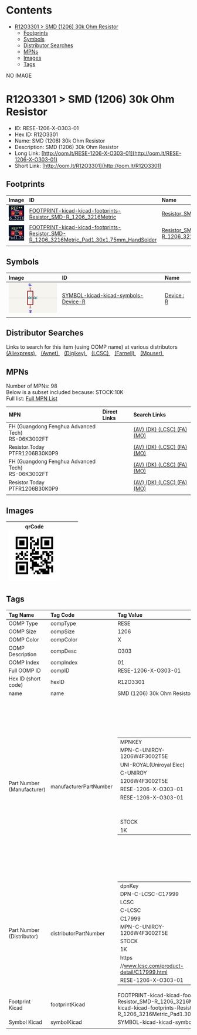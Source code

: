 



Contents
========

* [R12O3301 > SMD (1206) 30k Ohm Resistor](#r12o3301--smd-1206-30k-ohm-resistor)
	* [Footprints](#footprints)
	* [Symbols](#symbols)
	* [Distributor Searches](#distributor-searches)
	* [MPNs](#mpns)
	* [Images](#images)
	* [Tags](#tags)
  
NO IMAGE  
# R12O3301 > SMD (1206) 30k Ohm Resistor

- ID: RESE-1206-X-O303-01
- Hex ID: R12O3301
- Name: SMD (1206) 30k Ohm Resistor
- Description: SMD (1206) 30k Ohm Resistor
- Long Link: [http://oom.lt/RESE-1206-X-O303-01](http://oom.lt/RESE-1206-X-O303-01)
- Short Link: [http://oom.lt/R12O3301](http://oom.lt/R12O3301)

## Footprints
  

|Image|ID|Name|
| :--- | :--- | :--- |
|[![](https://raw.githubusercontent.com/oomlout/oomlout_OOMP_eda_V2/main/FOOTPRINT/kicad/kicad-footprints/Resistor_SMD/R_1206_3216Metric/image_140.png)](https://github.com/oomlout/oomlout_OOMP_eda_V2/tree/main/FOOTPRINT/kicad/kicad-footprints/Resistor_SMD/R_1206_3216Metric/)|[FOOTPRINT-kicad-kicad-footprints-Resistor_SMD-R_1206_3216Metric](https://github.com/oomlout/oomlout_OOMP_eda_V2/tree/main/FOOTPRINT/kicad/kicad-footprints/Resistor_SMD/R_1206_3216Metric/)|[Resistor_SMD : R_1206_3216Metric](https://github.com/oomlout/oomlout_OOMP_eda_V2/tree/main/FOOTPRINT/kicad/kicad-footprints/Resistor_SMD/R_1206_3216Metric/)|
|[![](https://raw.githubusercontent.com/oomlout/oomlout_OOMP_eda_V2/main/FOOTPRINT/kicad/kicad-footprints/Resistor_SMD/R_1206_3216Metric_Pad1.30x1.75mm_HandSolder/image_140.png)](https://github.com/oomlout/oomlout_OOMP_eda_V2/tree/main/FOOTPRINT/kicad/kicad-footprints/Resistor_SMD/R_1206_3216Metric_Pad1.30x1.75mm_HandSolder/)|[FOOTPRINT-kicad-kicad-footprints-Resistor_SMD-R_1206_3216Metric_Pad1.30x1.75mm_HandSolder](https://github.com/oomlout/oomlout_OOMP_eda_V2/tree/main/FOOTPRINT/kicad/kicad-footprints/Resistor_SMD/R_1206_3216Metric_Pad1.30x1.75mm_HandSolder/)|[Resistor_SMD : R_1206_3216Metric_Pad1.30x1.75mm_HandSolder](https://github.com/oomlout/oomlout_OOMP_eda_V2/tree/main/FOOTPRINT/kicad/kicad-footprints/Resistor_SMD/R_1206_3216Metric_Pad1.30x1.75mm_HandSolder/)|
||||

## Symbols
  

|Image|ID|Name|
| :--- | :--- | :--- |
|[![](https://raw.githubusercontent.com/oomlout/oomlout_OOMP_eda_V2/main/SYMBOL/kicad/kicad-symbols/Device/R/image_140.png)](https://github.com/oomlout/oomlout_OOMP_eda_V2/tree/main/SYMBOL/kicad/kicad-symbols/Device/R/)|[SYMBOL-kicad-kicad-symbols-Device-R](https://github.com/oomlout/oomlout_OOMP_eda_V2/tree/main/SYMBOL/kicad/kicad-symbols/Device/R/)|[Device : R](https://github.com/oomlout/oomlout_OOMP_eda_V2/tree/main/SYMBOL/kicad/kicad-symbols/Device/R/)|
||||

## Distributor Searches
  
Links to search for this item (using OOMP name) at various distributors  
[(Aliexpress) ](https://www.aliexpress.com/wholesale?SearchText=1117SMD+1206+30k+Ohm+Resistor)&nbsp;&nbsp;&nbsp;[(Avnet) ](https://www.avnet.com/shop/us/search/SMD+1206+30k+Ohm+Resistor)&nbsp;&nbsp;&nbsp;[(Digikey) ](https://www.digikey.co.uk/en/products/result?s=SMD+1206+30k+Ohm+Resistor)&nbsp;&nbsp;&nbsp;[(LCSC) ](https://www.lcsc.com/search?q=SMD+1206+30k+Ohm+Resistor)&nbsp;&nbsp;&nbsp;[(Farnell) ](https://uk.farnell.com/search?st=SMD+1206+30k+Ohm+Resistor)&nbsp;&nbsp;&nbsp;[(Mouser) ](https://www.mouser.com/c/?q=SMD+1206+30k+Ohm+Resistor)&nbsp;&nbsp;&nbsp;
## MPNs
  
Number of MPNs: 98<br>Below is a subset included because: STOCK:10K <br>Full list: [Full MPN List](MPNLIST.md)  

|MPN|Direct Links|Search Links|
| :--- | :--- | :--- |
|FH (Guangdong Fenghua Advanced Tech)<br>RS-06K3002FT||[(AV) ](https://www.avnet.com/shop/us/search/RS-06K3002FT)[(DK) ](https://www.digikey.co.uk/products/en?keywords=RS-06K3002FT)[(LCSC) ](https://www.lcsc.com/search?q=RS-06K3002FT)[(FA) ](https://uk.farnell.com/search?st=RS-06K3002FT)[(MO) ](https://www.mouser.com/c/?q=RS-06K3002FT)|
|Resistor.Today<br>PTFR1206B30K0P9||[(AV) ](https://www.avnet.com/shop/us/search/PTFR1206B30K0P9)[(DK) ](https://www.digikey.co.uk/products/en?keywords=PTFR1206B30K0P9)[(LCSC) ](https://www.lcsc.com/search?q=PTFR1206B30K0P9)[(FA) ](https://uk.farnell.com/search?st=PTFR1206B30K0P9)[(MO) ](https://www.mouser.com/c/?q=PTFR1206B30K0P9)|
|FH (Guangdong Fenghua Advanced Tech)<br>RS-06K3002FT||[(AV) ](https://www.avnet.com/shop/us/search/RS-06K3002FT)[(DK) ](https://www.digikey.co.uk/products/en?keywords=RS-06K3002FT)[(LCSC) ](https://www.lcsc.com/search?q=RS-06K3002FT)[(FA) ](https://uk.farnell.com/search?st=RS-06K3002FT)[(MO) ](https://www.mouser.com/c/?q=RS-06K3002FT)|
|Resistor.Today<br>PTFR1206B30K0P9||[(AV) ](https://www.avnet.com/shop/us/search/PTFR1206B30K0P9)[(DK) ](https://www.digikey.co.uk/products/en?keywords=PTFR1206B30K0P9)[(LCSC) ](https://www.lcsc.com/search?q=PTFR1206B30K0P9)[(FA) ](https://uk.farnell.com/search?st=PTFR1206B30K0P9)[(MO) ](https://www.mouser.com/c/?q=PTFR1206B30K0P9)|
||||

## Images
  

|qrCode<br>[![](https://raw.githubusercontent.com/oomlout/oomlout_OOMP_parts_V2/main/RESE/1206/X/O303/01/qrCode_140.png)](https://github.com/oomlout/oomlout_OOMP_parts_V2/tree/main/RESE/1206/X/O303/01/qrCode.png)||||
| :---: | :---: | :---: | :---: |

## Tags
  

|Tag Name|Tag Code|Tag Value|
| :--- | :--- | :--- |
|OOMP Type|oompType|RESE|
|OOMP Size|oompSize|1206|
|OOMP Color|oompColor|X|
|OOMP Description|oompDesc|O303|
|OOMP Index|oompIndex|01|
|Full OOMP ID|oompID|RESE-1206-X-O303-01|
|Hex ID (short code)|hexID|R12O3301|
|name|name|SMD (1206) 30k Ohm Resistor|
|Part Number (Manufacturer)|manufacturerPartNumber|<table><tr><td>MPNKEY</td></tr><tr><td> MPN-C-UNIROY-1206W4F3002T5E</td><td> MANUFACTURER</td></tr><tr><td> UNI-ROYAL(Uniroyal Elec)</td><td> MANUCODE</td></tr><tr><td> C-UNIROY</td><td> MPN</td></tr><tr><td> 1206W4F3002T5E</td><td> OOMPIDPARTIAL</td></tr><tr><td> RESE-1206-X-O303-01</td><td> OOMPID</td></tr><tr><td> RESE-1206-X-O303-01</td><td> LINK</td></tr><tr><td> </td><td> DESCRIPTION</td></tr><tr><td> </td><td> TAGS</td></tr><tr><td> STOCK</td></tr><tr><td>1K</td></tr></table></td><td> <table><tr><td>MPNKEY</td></tr><tr><td> MPN-C-UNIROY-1206W4J0303T5E</td><td> MANUFACTURER</td></tr><tr><td> UNI-ROYAL(Uniroyal Elec)</td><td> MANUCODE</td></tr><tr><td> C-UNIROY</td><td> MPN</td></tr><tr><td> 1206W4J0303T5E</td><td> OOMPIDPARTIAL</td></tr><tr><td> RESE-1206-X-O303-01</td><td> OOMPID</td></tr><tr><td> RESE-1206-X-O303-01</td><td> LINK</td></tr><tr><td> </td><td> DESCRIPTION</td></tr><tr><td> </td><td> TAGS</td></tr><tr><td> STOCK</td></tr><tr><td>1K</td></tr></table></td><td> <table><tr><td>MPNKEY</td></tr><tr><td> MPN-C-LIZELE-CR1206F43002G</td><td> MANUFACTURER</td></tr><tr><td> LIZ Elec</td><td> MANUCODE</td></tr><tr><td> C-LIZELE</td><td> MPN</td></tr><tr><td> CR1206F43002G</td><td> OOMPIDPARTIAL</td></tr><tr><td> RESE-1206-X-O303-01</td><td> OOMPID</td></tr><tr><td> RESE-1206-X-O303-01</td><td> LINK</td></tr><tr><td> </td><td> DESCRIPTION</td></tr><tr><td> </td><td> TAGS</td></tr><tr><td> </td></tr></table></td><td> <table><tr><td>MPNKEY</td></tr><tr><td> MPN-C-LIZELE-CR1206J40303G</td><td> MANUFACTURER</td></tr><tr><td> LIZ Elec</td><td> MANUCODE</td></tr><tr><td> C-LIZELE</td><td> MPN</td></tr><tr><td> CR1206J40303G</td><td> OOMPIDPARTIAL</td></tr><tr><td> RESE-1206-X-O303-01</td><td> OOMPID</td></tr><tr><td> RESE-1206-X-O303-01</td><td> LINK</td></tr><tr><td> </td><td> DESCRIPTION</td></tr><tr><td> </td><td> TAGS</td></tr><tr><td> </td></tr></table></td><td> <table><tr><td>MPNKEY</td></tr><tr><td> MPN-C-RALEC-RTT063002FTP</td><td> MANUFACTURER</td></tr><tr><td> RALEC</td><td> MANUCODE</td></tr><tr><td> C-RALEC</td><td> MPN</td></tr><tr><td> RTT063002FTP</td><td> OOMPIDPARTIAL</td></tr><tr><td> RESE-1206-X-O303-01</td><td> OOMPID</td></tr><tr><td> RESE-1206-X-O303-01</td><td> LINK</td></tr><tr><td> </td><td> DESCRIPTION</td></tr><tr><td> </td><td> TAGS</td></tr><tr><td> </td></tr></table></td><td> <table><tr><td>MPNKEY</td></tr><tr><td> MPN-C-RALEC-RTT06303JTP</td><td> MANUFACTURER</td></tr><tr><td> RALEC</td><td> MANUCODE</td></tr><tr><td> C-RALEC</td><td> MPN</td></tr><tr><td> RTT06303JTP</td><td> OOMPIDPARTIAL</td></tr><tr><td> RESE-1206-X-O303-01</td><td> OOMPID</td></tr><tr><td> RESE-1206-X-O303-01</td><td> LINK</td></tr><tr><td> </td><td> DESCRIPTION</td></tr><tr><td> </td><td> TAGS</td></tr><tr><td> </td></tr></table></td><td> <table><tr><td>MPNKEY</td></tr><tr><td> MPN-C-YAGEO-RC1206JR-0730KL</td><td> MANUFACTURER</td></tr><tr><td> YAGEO</td><td> MANUCODE</td></tr><tr><td> C-YAGEO</td><td> MPN</td></tr><tr><td> RC1206JR-0730KL</td><td> OOMPIDPARTIAL</td></tr><tr><td> RESE-1206-X-O303-01</td><td> OOMPID</td></tr><tr><td> RESE-1206-X-O303-01</td><td> LINK</td></tr><tr><td> </td><td> DESCRIPTION</td></tr><tr><td> </td><td> TAGS</td></tr><tr><td> STOCK</td></tr><tr><td>1K</td></tr></table></td><td> <table><tr><td>MPNKEY</td></tr><tr><td> MPN-C-YAGEO-RC1206FR-0730KL</td><td> MANUFACTURER</td></tr><tr><td> YAGEO</td><td> MANUCODE</td></tr><tr><td> C-YAGEO</td><td> MPN</td></tr><tr><td> RC1206FR-0730KL</td><td> OOMPIDPARTIAL</td></tr><tr><td> RESE-1206-X-O303-01</td><td> OOMPID</td></tr><tr><td> RESE-1206-X-O303-01</td><td> LINK</td></tr><tr><td> </td><td> DESCRIPTION</td></tr><tr><td> </td><td> TAGS</td></tr><tr><td> STOCK</td></tr><tr><td>1K</td></tr></table></td><td> <table><tr><td>MPNKEY</td></tr><tr><td> MPN-C-WALSIN-WR12X3002FTL</td><td> MANUFACTURER</td></tr><tr><td> Walsin Tech Corp</td><td> MANUCODE</td></tr><tr><td> C-WALSIN</td><td> MPN</td></tr><tr><td> WR12X3002FTL</td><td> OOMPIDPARTIAL</td></tr><tr><td> RESE-1206-X-O303-01</td><td> OOMPID</td></tr><tr><td> RESE-1206-X-O303-01</td><td> LINK</td></tr><tr><td> </td><td> DESCRIPTION</td></tr><tr><td> </td><td> TAGS</td></tr><tr><td> STOCK</td></tr><tr><td>1K</td></tr></table></td><td> <table><tr><td>MPNKEY</td></tr><tr><td> MPN-C-WALSIN-WR12X303JTL</td><td> MANUFACTURER</td></tr><tr><td> Walsin Tech Corp</td><td> MANUCODE</td></tr><tr><td> C-WALSIN</td><td> MPN</td></tr><tr><td> WR12X303JTL</td><td> OOMPIDPARTIAL</td></tr><tr><td> RESE-1206-X-O303-01</td><td> OOMPID</td></tr><tr><td> RESE-1206-X-O303-01</td><td> LINK</td></tr><tr><td> </td><td> DESCRIPTION</td></tr><tr><td> </td><td> TAGS</td></tr><tr><td> STOCK</td></tr><tr><td>1K</td></tr></table></td><td> <table><tr><td>MPNKEY</td></tr><tr><td> MPN-C-BOURNS-CR1206-FX-3002ELF</td><td> MANUFACTURER</td></tr><tr><td> BOURNS</td><td> MANUCODE</td></tr><tr><td> C-BOURNS</td><td> MPN</td></tr><tr><td> CR1206-FX-3002ELF</td><td> OOMPIDPARTIAL</td></tr><tr><td> RESE-1206-X-O303-01</td><td> OOMPID</td></tr><tr><td> RESE-1206-X-O303-01</td><td> LINK</td></tr><tr><td> </td><td> DESCRIPTION</td></tr><tr><td> </td><td> TAGS</td></tr><tr><td> STOCK</td></tr><tr><td>1K</td></tr></table></td><td> <table><tr><td>MPNKEY</td></tr><tr><td> MPN-C-TAITEC-RMS12JT303</td><td> MANUFACTURER</td></tr><tr><td> TA-I Tech</td><td> MANUCODE</td></tr><tr><td> C-TAITEC</td><td> MPN</td></tr><tr><td> RMS12JT303</td><td> OOMPIDPARTIAL</td></tr><tr><td> RESE-1206-X-O303-01</td><td> OOMPID</td></tr><tr><td> RESE-1206-X-O303-01</td><td> LINK</td></tr><tr><td> </td><td> DESCRIPTION</td></tr><tr><td> </td><td> TAGS</td></tr><tr><td> </td></tr></table></td><td> <table><tr><td>MPNKEY</td></tr><tr><td> MPN-C-YAGEO-AC1206FR-0730KL</td><td> MANUFACTURER</td></tr><tr><td> YAGEO</td><td> MANUCODE</td></tr><tr><td> C-YAGEO</td><td> MPN</td></tr><tr><td> AC1206FR-0730KL</td><td> OOMPIDPARTIAL</td></tr><tr><td> RESE-1206-X-O303-01</td><td> OOMPID</td></tr><tr><td> RESE-1206-X-O303-01</td><td> LINK</td></tr><tr><td> </td><td> DESCRIPTION</td></tr><tr><td> </td><td> TAGS</td></tr><tr><td> STOCK</td></tr><tr><td>1K</td></tr></table></td><td> <table><tr><td>MPNKEY</td></tr><tr><td> MPN-C-YAGEO-AC1206JR-0730KL</td><td> MANUFACTURER</td></tr><tr><td> YAGEO</td><td> MANUCODE</td></tr><tr><td> C-YAGEO</td><td> MPN</td></tr><tr><td> AC1206JR-0730KL</td><td> OOMPIDPARTIAL</td></tr><tr><td> RESE-1206-X-O303-01</td><td> OOMPID</td></tr><tr><td> RESE-1206-X-O303-01</td><td> LINK</td></tr><tr><td> </td><td> DESCRIPTION</td></tr><tr><td> </td><td> TAGS</td></tr><tr><td> </td></tr></table></td><td> <table><tr><td>MPNKEY</td></tr><tr><td> MPN-C-VISHAY-CRCW120630K0FKEA</td><td> MANUFACTURER</td></tr><tr><td> Vishay Intertech</td><td> MANUCODE</td></tr><tr><td> C-VISHAY</td><td> MPN</td></tr><tr><td> CRCW120630K0FKEA</td><td> OOMPIDPARTIAL</td></tr><tr><td> RESE-1206-X-O303-01</td><td> OOMPID</td></tr><tr><td> RESE-1206-X-O303-01</td><td> LINK</td></tr><tr><td> </td><td> DESCRIPTION</td></tr><tr><td> </td><td> TAGS</td></tr><tr><td> </td></tr></table></td><td> <table><tr><td>MPNKEY</td></tr><tr><td> MPN-C-MULTIC-MCWR12X3002FTL</td><td> MANUFACTURER</td></tr><tr><td> Multicomp</td><td> MANUCODE</td></tr><tr><td> C-MULTIC</td><td> MPN</td></tr><tr><td> MCWR12X3002FTL</td><td> OOMPIDPARTIAL</td></tr><tr><td> RESE-1206-X-O303-01</td><td> OOMPID</td></tr><tr><td> RESE-1206-X-O303-01</td><td> LINK</td></tr><tr><td> </td><td> DESCRIPTION</td></tr><tr><td> </td><td> TAGS</td></tr><tr><td> </td></tr></table></td><td> <table><tr><td>MPNKEY</td></tr><tr><td> MPN-C-EVEROH-CR1206J30K0P05Z</td><td> MANUFACTURER</td></tr><tr><td> Ever Ohms Tech</td><td> MANUCODE</td></tr><tr><td> C-EVEROH</td><td> MPN</td></tr><tr><td> CR1206J30K0P05Z</td><td> OOMPIDPARTIAL</td></tr><tr><td> RESE-1206-X-O303-01</td><td> OOMPID</td></tr><tr><td> RESE-1206-X-O303-01</td><td> LINK</td></tr><tr><td> </td><td> DESCRIPTION</td></tr><tr><td> </td><td> TAGS</td></tr><tr><td> STOCK</td></tr><tr><td>1K</td></tr></table></td><td> <table><tr><td>MPNKEY</td></tr><tr><td> MPN-C-FHGUAN-RS-06K303JT</td><td> MANUFACTURER</td></tr><tr><td> FH (Guangdong Fenghua Advanced Tech)</td><td> MANUCODE</td></tr><tr><td> C-FHGUAN</td><td> MPN</td></tr><tr><td> RS-06K303JT</td><td> OOMPIDPARTIAL</td></tr><tr><td> RESE-1206-X-O303-01</td><td> OOMPID</td></tr><tr><td> RESE-1206-X-O303-01</td><td> LINK</td></tr><tr><td> </td><td> DESCRIPTION</td></tr><tr><td> </td><td> TAGS</td></tr><tr><td> STOCK</td></tr><tr><td>1K</td></tr></table></td><td> <table><tr><td>MPNKEY</td></tr><tr><td> MPN-C-FHGUAN-RS-06K3002FT</td><td> MANUFACTURER</td></tr><tr><td> FH (Guangdong Fenghua Advanced Tech)</td><td> MANUCODE</td></tr><tr><td> C-FHGUAN</td><td> MPN</td></tr><tr><td> RS-06K3002FT</td><td> OOMPIDPARTIAL</td></tr><tr><td> RESE-1206-X-O303-01</td><td> OOMPID</td></tr><tr><td> RESE-1206-X-O303-01</td><td> LINK</td></tr><tr><td> </td><td> DESCRIPTION</td></tr><tr><td> </td><td> TAGS</td></tr><tr><td> STOCK</td></tr><tr><td>10K</td></tr></table></td><td> <table><tr><td>MPNKEY</td></tr><tr><td> MPN-C-VIKING-AR06DTDV3002</td><td> MANUFACTURER</td></tr><tr><td> Viking Tech</td><td> MANUCODE</td></tr><tr><td> C-VIKING</td><td> MPN</td></tr><tr><td> AR06DTDV3002</td><td> OOMPIDPARTIAL</td></tr><tr><td> RESE-1206-X-O303-01</td><td> OOMPID</td></tr><tr><td> RESE-1206-X-O303-01</td><td> LINK</td></tr><tr><td> </td><td> DESCRIPTION</td></tr><tr><td> </td><td> TAGS</td></tr><tr><td> STOCK</td></tr><tr><td>1K</td></tr></table></td><td> <table><tr><td>MPNKEY</td></tr><tr><td> MPN-C-VIKING-AR06DTCV3002</td><td> MANUFACTURER</td></tr><tr><td> Viking Tech</td><td> MANUCODE</td></tr><tr><td> C-VIKING</td><td> MPN</td></tr><tr><td> AR06DTCV3002</td><td> OOMPIDPARTIAL</td></tr><tr><td> RESE-1206-X-O303-01</td><td> OOMPID</td></tr><tr><td> RESE-1206-X-O303-01</td><td> LINK</td></tr><tr><td> </td><td> DESCRIPTION</td></tr><tr><td> </td><td> TAGS</td></tr><tr><td> STOCK</td></tr><tr><td>1K</td></tr></table></td><td> <table><tr><td>MPNKEY</td></tr><tr><td> MPN-C-VIKING-AR06BTDV3002</td><td> MANUFACTURER</td></tr><tr><td> Viking Tech</td><td> MANUCODE</td></tr><tr><td> C-VIKING</td><td> MPN</td></tr><tr><td> AR06BTDV3002</td><td> OOMPIDPARTIAL</td></tr><tr><td> RESE-1206-X-O303-01</td><td> OOMPID</td></tr><tr><td> RESE-1206-X-O303-01</td><td> LINK</td></tr><tr><td> </td><td> DESCRIPTION</td></tr><tr><td> </td><td> TAGS</td></tr><tr><td> STOCK</td></tr><tr><td>1K</td></tr></table></td><td> <table><tr><td>MPNKEY</td></tr><tr><td> MPN-C-VIKING-AR06BTCV3002</td><td> MANUFACTURER</td></tr><tr><td> Viking Tech</td><td> MANUCODE</td></tr><tr><td> C-VIKING</td><td> MPN</td></tr><tr><td> AR06BTCV3002</td><td> OOMPIDPARTIAL</td></tr><tr><td> RESE-1206-X-O303-01</td><td> OOMPID</td></tr><tr><td> RESE-1206-X-O303-01</td><td> LINK</td></tr><tr><td> </td><td> DESCRIPTION</td></tr><tr><td> </td><td> TAGS</td></tr><tr><td> STOCK</td></tr><tr><td>1K</td></tr></table></td><td> <table><tr><td>MPNKEY</td></tr><tr><td> MPN-C-TYOHM-RMC120630K1%N</td><td> MANUFACTURER</td></tr><tr><td> TyoHM</td><td> MANUCODE</td></tr><tr><td> C-TYOHM</td><td> MPN</td></tr><tr><td> RMC120630K1%N</td><td> OOMPIDPARTIAL</td></tr><tr><td> RESE-1206-X-O303-01</td><td> OOMPID</td></tr><tr><td> RESE-1206-X-O303-01</td><td> LINK</td></tr><tr><td> </td><td> DESCRIPTION</td></tr><tr><td> </td><td> TAGS</td></tr><tr><td> </td></tr></table></td><td> <table><tr><td>MPNKEY</td></tr><tr><td> MPN-C-RESIST-PTFR1206B30K0P9</td><td> MANUFACTURER</td></tr><tr><td> Resistor.Today</td><td> MANUCODE</td></tr><tr><td> C-RESIST</td><td> MPN</td></tr><tr><td> PTFR1206B30K0P9</td><td> OOMPIDPARTIAL</td></tr><tr><td> RESE-1206-X-O303-01</td><td> OOMPID</td></tr><tr><td> RESE-1206-X-O303-01</td><td> LINK</td></tr><tr><td> </td><td> DESCRIPTION</td></tr><tr><td> </td><td> TAGS</td></tr><tr><td> STOCK</td></tr><tr><td>10K</td></tr></table></td><td> <table><tr><td>MPNKEY</td></tr><tr><td> MPN-C-RESIST-AECR1206F30K0K9</td><td> MANUFACTURER</td></tr><tr><td> Resistor.Today</td><td> MANUCODE</td></tr><tr><td> C-RESIST</td><td> MPN</td></tr><tr><td> AECR1206F30K0K9</td><td> OOMPIDPARTIAL</td></tr><tr><td> RESE-1206-X-O303-01</td><td> OOMPID</td></tr><tr><td> RESE-1206-X-O303-01</td><td> LINK</td></tr><tr><td> </td><td> DESCRIPTION</td></tr><tr><td> </td><td> TAGS</td></tr><tr><td> STOCK</td></tr><tr><td>1K</td></tr></table></td><td> <table><tr><td>MPNKEY</td></tr><tr><td> MPN-C-UNIROY-TC0650F3002T5E</td><td> MANUFACTURER</td></tr><tr><td> UNI-ROYAL(Uniroyal Elec)</td><td> MANUCODE</td></tr><tr><td> C-UNIROY</td><td> MPN</td></tr><tr><td> TC0650F3002T5E</td><td> OOMPIDPARTIAL</td></tr><tr><td> RESE-1206-X-O303-01</td><td> OOMPID</td></tr><tr><td> RESE-1206-X-O303-01</td><td> LINK</td></tr><tr><td> </td><td> DESCRIPTION</td></tr><tr><td> </td><td> TAGS</td></tr><tr><td> STOCK</td></tr><tr><td>1K</td></tr></table></td><td> <table><tr><td>MPNKEY</td></tr><tr><td> MPN-C-UNIROY-TC0650F3002T5K</td><td> MANUFACTURER</td></tr><tr><td> UNI-ROYAL(Uniroyal Elec)</td><td> MANUCODE</td></tr><tr><td> C-UNIROY</td><td> MPN</td></tr><tr><td> TC0650F3002T5K</td><td> OOMPIDPARTIAL</td></tr><tr><td> RESE-1206-X-O303-01</td><td> OOMPID</td></tr><tr><td> RESE-1206-X-O303-01</td><td> LINK</td></tr><tr><td> </td><td> DESCRIPTION</td></tr><tr><td> </td><td> TAGS</td></tr><tr><td> </td></tr></table></td><td> <table><tr><td>MPNKEY</td></tr><tr><td> MPN-C-UNIROY-TC0625F3002T5K</td><td> MANUFACTURER</td></tr><tr><td> UNI-ROYAL(Uniroyal Elec)</td><td> MANUCODE</td></tr><tr><td> C-UNIROY</td><td> MPN</td></tr><tr><td> TC0625F3002T5K</td><td> OOMPIDPARTIAL</td></tr><tr><td> RESE-1206-X-O303-01</td><td> OOMPID</td></tr><tr><td> RESE-1206-X-O303-01</td><td> LINK</td></tr><tr><td> </td><td> DESCRIPTION</td></tr><tr><td> </td><td> TAGS</td></tr><tr><td> </td></tr></table></td><td> <table><tr><td>MPNKEY</td></tr><tr><td> MPN-C-YAGEO-RT1206BRD0730KL</td><td> MANUFACTURER</td></tr><tr><td> YAGEO</td><td> MANUCODE</td></tr><tr><td> C-YAGEO</td><td> MPN</td></tr><tr><td> RT1206BRD0730KL</td><td> OOMPIDPARTIAL</td></tr><tr><td> RESE-1206-X-O303-01</td><td> OOMPID</td></tr><tr><td> RESE-1206-X-O303-01</td><td> LINK</td></tr><tr><td> </td><td> DESCRIPTION</td></tr><tr><td> </td><td> TAGS</td></tr><tr><td> </td></tr></table></td><td> <table><tr><td>MPNKEY</td></tr><tr><td> MPN-C-KOASPE-RK73B2BTTD303J</td><td> MANUFACTURER</td></tr><tr><td> KOA Speer Elec</td><td> MANUCODE</td></tr><tr><td> C-KOASPE</td><td> MPN</td></tr><tr><td> RK73B2BTTD303J</td><td> OOMPIDPARTIAL</td></tr><tr><td> RESE-1206-X-O303-01</td><td> OOMPID</td></tr><tr><td> RESE-1206-X-O303-01</td><td> LINK</td></tr><tr><td> </td><td> DESCRIPTION</td></tr><tr><td> </td><td> TAGS</td></tr><tr><td> </td></tr></table></td><td> <table><tr><td>MPNKEY</td></tr><tr><td> MPN-C-UNIROY-CQ06W4F3002T5E</td><td> MANUFACTURER</td></tr><tr><td> UNI-ROYAL(Uniroyal Elec)</td><td> MANUCODE</td></tr><tr><td> C-UNIROY</td><td> MPN</td></tr><tr><td> CQ06W4F3002T5E</td><td> OOMPIDPARTIAL</td></tr><tr><td> RESE-1206-X-O303-01</td><td> OOMPID</td></tr><tr><td> RESE-1206-X-O303-01</td><td> LINK</td></tr><tr><td> </td><td> DESCRIPTION</td></tr><tr><td> </td><td> TAGS</td></tr><tr><td> </td></tr></table></td><td> <table><tr><td>MPNKEY</td></tr><tr><td> MPN-C-YAGEO-RT1206CRB0730KL</td><td> MANUFACTURER</td></tr><tr><td> YAGEO</td><td> MANUCODE</td></tr><tr><td> C-YAGEO</td><td> MPN</td></tr><tr><td> RT1206CRB0730KL</td><td> OOMPIDPARTIAL</td></tr><tr><td> RESE-1206-X-O303-01</td><td> OOMPID</td></tr><tr><td> RESE-1206-X-O303-01</td><td> LINK</td></tr><tr><td> </td><td> DESCRIPTION</td></tr><tr><td> </td><td> TAGS</td></tr><tr><td> </td></tr></table></td><td> <table><tr><td>MPNKEY</td></tr><tr><td> MPN-C-SUSUMU-PRG3216P-3002-B-T5</td><td> MANUFACTURER</td></tr><tr><td> SUSUMU</td><td> MANUCODE</td></tr><tr><td> C-SUSUMU</td><td> MPN</td></tr><tr><td> PRG3216P-3002-B-T5</td><td> OOMPIDPARTIAL</td></tr><tr><td> RESE-1206-X-O303-01</td><td> OOMPID</td></tr><tr><td> RESE-1206-X-O303-01</td><td> LINK</td></tr><tr><td> </td><td> DESCRIPTION</td></tr><tr><td> </td><td> TAGS</td></tr><tr><td> </td></tr></table></td><td> <table><tr><td>MPNKEY</td></tr><tr><td> MPN-C-VISHAY-MCA12060D3002BP100</td><td> MANUFACTURER</td></tr><tr><td> Vishay Intertech</td><td> MANUCODE</td></tr><tr><td> C-VISHAY</td><td> MPN</td></tr><tr><td> MCA12060D3002BP100</td><td> OOMPIDPARTIAL</td></tr><tr><td> RESE-1206-X-O303-01</td><td> OOMPID</td></tr><tr><td> RESE-1206-X-O303-01</td><td> LINK</td></tr><tr><td> </td><td> DESCRIPTION</td></tr><tr><td> </td><td> TAGS</td></tr><tr><td> </td></tr></table></td><td> <table><tr><td>MPNKEY</td></tr><tr><td> MPN-C-SUSUMU-HRG3216P-3002-D-T5</td><td> MANUFACTURER</td></tr><tr><td> SUSUMU</td><td> MANUCODE</td></tr><tr><td> C-SUSUMU</td><td> MPN</td></tr><tr><td> HRG3216P-3002-D-T5</td><td> OOMPIDPARTIAL</td></tr><tr><td> RESE-1206-X-O303-01</td><td> OOMPID</td></tr><tr><td> RESE-1206-X-O303-01</td><td> LINK</td></tr><tr><td> </td><td> DESCRIPTION</td></tr><tr><td> </td><td> TAGS</td></tr><tr><td> </td></tr></table></td><td> <table><tr><td>MPNKEY</td></tr><tr><td> MPN-C-SUSUMU-RG3216N-3002-B-T5</td><td> MANUFACTURER</td></tr><tr><td> SUSUMU</td><td> MANUCODE</td></tr><tr><td> C-SUSUMU</td><td> MPN</td></tr><tr><td> RG3216N-3002-B-T5</td><td> OOMPIDPARTIAL</td></tr><tr><td> RESE-1206-X-O303-01</td><td> OOMPID</td></tr><tr><td> RESE-1206-X-O303-01</td><td> LINK</td></tr><tr><td> </td><td> DESCRIPTION</td></tr><tr><td> </td><td> TAGS</td></tr><tr><td> </td></tr></table></td><td> <table><tr><td>MPNKEY</td></tr><tr><td> MPN-C-VISHAY-TNPW120630K0BYEA</td><td> MANUFACTURER</td></tr><tr><td> Vishay Intertech</td><td> MANUCODE</td></tr><tr><td> C-VISHAY</td><td> MPN</td></tr><tr><td> TNPW120630K0BYEA</td><td> OOMPIDPARTIAL</td></tr><tr><td> RESE-1206-X-O303-01</td><td> OOMPID</td></tr><tr><td> RESE-1206-X-O303-01</td><td> LINK</td></tr><tr><td> </td><td> DESCRIPTION</td></tr><tr><td> </td><td> TAGS</td></tr><tr><td> </td></tr></table></td><td> <table><tr><td>MPNKEY</td></tr><tr><td> MPN-C-VISHAY-TNPW120630K0BETA</td><td> MANUFACTURER</td></tr><tr><td> Vishay Intertech</td><td> MANUCODE</td></tr><tr><td> C-VISHAY</td><td> MPN</td></tr><tr><td> TNPW120630K0BETA</td><td> OOMPIDPARTIAL</td></tr><tr><td> RESE-1206-X-O303-01</td><td> OOMPID</td></tr><tr><td> RESE-1206-X-O303-01</td><td> LINK</td></tr><tr><td> </td><td> DESCRIPTION</td></tr><tr><td> </td><td> TAGS</td></tr><tr><td> </td></tr></table></td><td> <table><tr><td>MPNKEY</td></tr><tr><td> MPN-C-VISHAY-TNPW120630K0BEEN</td><td> MANUFACTURER</td></tr><tr><td> Vishay Intertech</td><td> MANUCODE</td></tr><tr><td> C-VISHAY</td><td> MPN</td></tr><tr><td> TNPW120630K0BEEN</td><td> OOMPIDPARTIAL</td></tr><tr><td> RESE-1206-X-O303-01</td><td> OOMPID</td></tr><tr><td> RESE-1206-X-O303-01</td><td> LINK</td></tr><tr><td> </td><td> DESCRIPTION</td></tr><tr><td> </td><td> TAGS</td></tr><tr><td> </td></tr></table></td><td> <table><tr><td>MPNKEY</td></tr><tr><td> MPN-C-PANASO-ERJ-8ENF3002V</td><td> MANUFACTURER</td></tr><tr><td> PANASONIC</td><td> MANUCODE</td></tr><tr><td> C-PANASO</td><td> MPN</td></tr><tr><td> ERJ-8ENF3002V</td><td> OOMPIDPARTIAL</td></tr><tr><td> RESE-1206-X-O303-01</td><td> OOMPID</td></tr><tr><td> RESE-1206-X-O303-01</td><td> LINK</td></tr><tr><td> </td><td> DESCRIPTION</td></tr><tr><td> </td><td> TAGS</td></tr><tr><td> </td></tr></table></td><td> <table><tr><td>MPNKEY</td></tr><tr><td> MPN-C-VISHAY-CRCW120630K0JNEA</td><td> MANUFACTURER</td></tr><tr><td> Vishay Intertech</td><td> MANUCODE</td></tr><tr><td> C-VISHAY</td><td> MPN</td></tr><tr><td> CRCW120630K0JNEA</td><td> OOMPIDPARTIAL</td></tr><tr><td> RESE-1206-X-O303-01</td><td> OOMPID</td></tr><tr><td> RESE-1206-X-O303-01</td><td> LINK</td></tr><tr><td> </td><td> DESCRIPTION</td></tr><tr><td> </td><td> TAGS</td></tr><tr><td> </td></tr></table></td><td> <table><tr><td>MPNKEY</td></tr><tr><td> MPN-C-SUSUMU-RG3216P-3002-B-T1</td><td> MANUFACTURER</td></tr><tr><td> SUSUMU</td><td> MANUCODE</td></tr><tr><td> C-SUSUMU</td><td> MPN</td></tr><tr><td> RG3216P-3002-B-T1</td><td> OOMPIDPARTIAL</td></tr><tr><td> RESE-1206-X-O303-01</td><td> OOMPID</td></tr><tr><td> RESE-1206-X-O303-01</td><td> LINK</td></tr><tr><td> </td><td> DESCRIPTION</td></tr><tr><td> </td><td> TAGS</td></tr><tr><td> </td></tr></table></td><td> <table><tr><td>MPNKEY</td></tr><tr><td> MPN-C-VISHAY-TNPW120630K0BEEA</td><td> MANUFACTURER</td></tr><tr><td> Vishay Intertech</td><td> MANUCODE</td></tr><tr><td> C-VISHAY</td><td> MPN</td></tr><tr><td> TNPW120630K0BEEA</td><td> OOMPIDPARTIAL</td></tr><tr><td> RESE-1206-X-O303-01</td><td> OOMPID</td></tr><tr><td> RESE-1206-X-O303-01</td><td> LINK</td></tr><tr><td> </td><td> DESCRIPTION</td></tr><tr><td> </td><td> TAGS</td></tr><tr><td> </td></tr></table></td><td> <table><tr><td>MPNKEY</td></tr><tr><td> MPN-C-SUSUMU-HRG3216P-3002-D-T1</td><td> MANUFACTURER</td></tr><tr><td> SUSUMU</td><td> MANUCODE</td></tr><tr><td> C-SUSUMU</td><td> MPN</td></tr><tr><td> HRG3216P-3002-D-T1</td><td> OOMPIDPARTIAL</td></tr><tr><td> RESE-1206-X-O303-01</td><td> OOMPID</td></tr><tr><td> RESE-1206-X-O303-01</td><td> LINK</td></tr><tr><td> </td><td> DESCRIPTION</td></tr><tr><td> </td><td> TAGS</td></tr><tr><td> </td></tr></table></td><td> <table><tr><td>MPNKEY</td></tr><tr><td> MPN-C-PANASO-ERA-8ARB303V</td><td> MANUFACTURER</td></tr><tr><td> PANASONIC</td><td> MANUCODE</td></tr><tr><td> C-PANASO</td><td> MPN</td></tr><tr><td> ERA-8ARB303V</td><td> OOMPIDPARTIAL</td></tr><tr><td> RESE-1206-X-O303-01</td><td> OOMPID</td></tr><tr><td> RESE-1206-X-O303-01</td><td> LINK</td></tr><tr><td> </td><td> DESCRIPTION</td></tr><tr><td> </td><td> TAGS</td></tr><tr><td> </td></tr></table></td><td> <table><tr><td>MPNKEY</td></tr><tr><td> MPN-C-TECONN-CRGH1206J30K</td><td> MANUFACTURER</td></tr><tr><td> TE Connectivity</td><td> MANUCODE</td></tr><tr><td> C-TECONN</td><td> MPN</td></tr><tr><td> CRGH1206J30K</td><td> OOMPIDPARTIAL</td></tr><tr><td> RESE-1206-X-O303-01</td><td> OOMPID</td></tr><tr><td> RESE-1206-X-O303-01</td><td> LINK</td></tr><tr><td> </td><td> DESCRIPTION</td></tr><tr><td> </td><td> TAGS</td></tr><tr><td> </td></tr></table></td><td> <table><tr><td>MPNKEY</td></tr><tr><td> MPN-C-ROHMSE-ESR18EZPF3002</td><td> MANUFACTURER</td></tr><tr><td> ROHM Semicon</td><td> MANUCODE</td></tr><tr><td> C-ROHMSE</td><td> MPN</td></tr><tr><td> ESR18EZPF3002</td><td> OOMPIDPARTIAL</td></tr><tr><td> RESE-1206-X-O303-01</td><td> OOMPID</td></tr><tr><td> RESE-1206-X-O303-01</td><td> LINK</td></tr><tr><td> </td><td> DESCRIPTION</td></tr><tr><td> </td><td> TAGS</td></tr><tr><td> </td></tr></table></td><td> <table><tr><td>MPNKEY</td></tr><tr><td> MPN-C-ROHMSE-ESR18EZPJ303</td><td> MANUFACTURER</td></tr><tr><td> ROHM Semicon</td><td> MANUCODE</td></tr><tr><td> C-ROHMSE</td><td> MPN</td></tr><tr><td> ESR18EZPJ303</td><td> OOMPIDPARTIAL</td></tr><tr><td> RESE-1206-X-O303-01</td><td> OOMPID</td></tr><tr><td> RESE-1206-X-O303-01</td><td> LINK</td></tr><tr><td> </td><td> DESCRIPTION</td></tr><tr><td> </td><td> TAGS</td></tr><tr><td> </td></tr></table></td><td> <table><tr><td>MPNKEY</td></tr><tr><td> MPN-C-UNIROY-1206W4F3002T5E</td><td> MANUFACTURER</td></tr><tr><td> UNI-ROYAL(Uniroyal Elec)</td><td> MANUCODE</td></tr><tr><td> C-UNIROY</td><td> MPN</td></tr><tr><td> 1206W4F3002T5E</td><td> OOMPIDPARTIAL</td></tr><tr><td> RESE-1206-X-O303-01</td><td> OOMPID</td></tr><tr><td> RESE-1206-X-O303-01</td><td> LINK</td></tr><tr><td> </td><td> DESCRIPTION</td></tr><tr><td> </td><td> TAGS</td></tr><tr><td> STOCK</td></tr><tr><td>1K</td></tr></table></td><td> <table><tr><td>MPNKEY</td></tr><tr><td> MPN-C-UNIROY-1206W4J0303T5E</td><td> MANUFACTURER</td></tr><tr><td> UNI-ROYAL(Uniroyal Elec)</td><td> MANUCODE</td></tr><tr><td> C-UNIROY</td><td> MPN</td></tr><tr><td> 1206W4J0303T5E</td><td> OOMPIDPARTIAL</td></tr><tr><td> RESE-1206-X-O303-01</td><td> OOMPID</td></tr><tr><td> RESE-1206-X-O303-01</td><td> LINK</td></tr><tr><td> </td><td> DESCRIPTION</td></tr><tr><td> </td><td> TAGS</td></tr><tr><td> STOCK</td></tr><tr><td>1K</td></tr></table></td><td> <table><tr><td>MPNKEY</td></tr><tr><td> MPN-C-LIZELE-CR1206F43002G</td><td> MANUFACTURER</td></tr><tr><td> LIZ Elec</td><td> MANUCODE</td></tr><tr><td> C-LIZELE</td><td> MPN</td></tr><tr><td> CR1206F43002G</td><td> OOMPIDPARTIAL</td></tr><tr><td> RESE-1206-X-O303-01</td><td> OOMPID</td></tr><tr><td> RESE-1206-X-O303-01</td><td> LINK</td></tr><tr><td> </td><td> DESCRIPTION</td></tr><tr><td> </td><td> TAGS</td></tr><tr><td> </td></tr></table></td><td> <table><tr><td>MPNKEY</td></tr><tr><td> MPN-C-LIZELE-CR1206J40303G</td><td> MANUFACTURER</td></tr><tr><td> LIZ Elec</td><td> MANUCODE</td></tr><tr><td> C-LIZELE</td><td> MPN</td></tr><tr><td> CR1206J40303G</td><td> OOMPIDPARTIAL</td></tr><tr><td> RESE-1206-X-O303-01</td><td> OOMPID</td></tr><tr><td> RESE-1206-X-O303-01</td><td> LINK</td></tr><tr><td> </td><td> DESCRIPTION</td></tr><tr><td> </td><td> TAGS</td></tr><tr><td> </td></tr></table></td><td> <table><tr><td>MPNKEY</td></tr><tr><td> MPN-C-RALEC-RTT063002FTP</td><td> MANUFACTURER</td></tr><tr><td> RALEC</td><td> MANUCODE</td></tr><tr><td> C-RALEC</td><td> MPN</td></tr><tr><td> RTT063002FTP</td><td> OOMPIDPARTIAL</td></tr><tr><td> RESE-1206-X-O303-01</td><td> OOMPID</td></tr><tr><td> RESE-1206-X-O303-01</td><td> LINK</td></tr><tr><td> </td><td> DESCRIPTION</td></tr><tr><td> </td><td> TAGS</td></tr><tr><td> </td></tr></table></td><td> <table><tr><td>MPNKEY</td></tr><tr><td> MPN-C-RALEC-RTT06303JTP</td><td> MANUFACTURER</td></tr><tr><td> RALEC</td><td> MANUCODE</td></tr><tr><td> C-RALEC</td><td> MPN</td></tr><tr><td> RTT06303JTP</td><td> OOMPIDPARTIAL</td></tr><tr><td> RESE-1206-X-O303-01</td><td> OOMPID</td></tr><tr><td> RESE-1206-X-O303-01</td><td> LINK</td></tr><tr><td> </td><td> DESCRIPTION</td></tr><tr><td> </td><td> TAGS</td></tr><tr><td> </td></tr></table></td><td> <table><tr><td>MPNKEY</td></tr><tr><td> MPN-C-YAGEO-RC1206JR-0730KL</td><td> MANUFACTURER</td></tr><tr><td> YAGEO</td><td> MANUCODE</td></tr><tr><td> C-YAGEO</td><td> MPN</td></tr><tr><td> RC1206JR-0730KL</td><td> OOMPIDPARTIAL</td></tr><tr><td> RESE-1206-X-O303-01</td><td> OOMPID</td></tr><tr><td> RESE-1206-X-O303-01</td><td> LINK</td></tr><tr><td> </td><td> DESCRIPTION</td></tr><tr><td> </td><td> TAGS</td></tr><tr><td> STOCK</td></tr><tr><td>1K</td></tr></table></td><td> <table><tr><td>MPNKEY</td></tr><tr><td> MPN-C-YAGEO-RC1206FR-0730KL</td><td> MANUFACTURER</td></tr><tr><td> YAGEO</td><td> MANUCODE</td></tr><tr><td> C-YAGEO</td><td> MPN</td></tr><tr><td> RC1206FR-0730KL</td><td> OOMPIDPARTIAL</td></tr><tr><td> RESE-1206-X-O303-01</td><td> OOMPID</td></tr><tr><td> RESE-1206-X-O303-01</td><td> LINK</td></tr><tr><td> </td><td> DESCRIPTION</td></tr><tr><td> </td><td> TAGS</td></tr><tr><td> STOCK</td></tr><tr><td>1K</td></tr></table></td><td> <table><tr><td>MPNKEY</td></tr><tr><td> MPN-C-WALSIN-WR12X3002FTL</td><td> MANUFACTURER</td></tr><tr><td> Walsin Tech Corp</td><td> MANUCODE</td></tr><tr><td> C-WALSIN</td><td> MPN</td></tr><tr><td> WR12X3002FTL</td><td> OOMPIDPARTIAL</td></tr><tr><td> RESE-1206-X-O303-01</td><td> OOMPID</td></tr><tr><td> RESE-1206-X-O303-01</td><td> LINK</td></tr><tr><td> </td><td> DESCRIPTION</td></tr><tr><td> </td><td> TAGS</td></tr><tr><td> STOCK</td></tr><tr><td>1K</td></tr></table></td><td> <table><tr><td>MPNKEY</td></tr><tr><td> MPN-C-WALSIN-WR12X303JTL</td><td> MANUFACTURER</td></tr><tr><td> Walsin Tech Corp</td><td> MANUCODE</td></tr><tr><td> C-WALSIN</td><td> MPN</td></tr><tr><td> WR12X303JTL</td><td> OOMPIDPARTIAL</td></tr><tr><td> RESE-1206-X-O303-01</td><td> OOMPID</td></tr><tr><td> RESE-1206-X-O303-01</td><td> LINK</td></tr><tr><td> </td><td> DESCRIPTION</td></tr><tr><td> </td><td> TAGS</td></tr><tr><td> STOCK</td></tr><tr><td>1K</td></tr></table></td><td> <table><tr><td>MPNKEY</td></tr><tr><td> MPN-C-BOURNS-CR1206-FX-3002ELF</td><td> MANUFACTURER</td></tr><tr><td> BOURNS</td><td> MANUCODE</td></tr><tr><td> C-BOURNS</td><td> MPN</td></tr><tr><td> CR1206-FX-3002ELF</td><td> OOMPIDPARTIAL</td></tr><tr><td> RESE-1206-X-O303-01</td><td> OOMPID</td></tr><tr><td> RESE-1206-X-O303-01</td><td> LINK</td></tr><tr><td> </td><td> DESCRIPTION</td></tr><tr><td> </td><td> TAGS</td></tr><tr><td> STOCK</td></tr><tr><td>1K</td></tr></table></td><td> <table><tr><td>MPNKEY</td></tr><tr><td> MPN-C-TAITEC-RMS12JT303</td><td> MANUFACTURER</td></tr><tr><td> TA-I Tech</td><td> MANUCODE</td></tr><tr><td> C-TAITEC</td><td> MPN</td></tr><tr><td> RMS12JT303</td><td> OOMPIDPARTIAL</td></tr><tr><td> RESE-1206-X-O303-01</td><td> OOMPID</td></tr><tr><td> RESE-1206-X-O303-01</td><td> LINK</td></tr><tr><td> </td><td> DESCRIPTION</td></tr><tr><td> </td><td> TAGS</td></tr><tr><td> </td></tr></table></td><td> <table><tr><td>MPNKEY</td></tr><tr><td> MPN-C-YAGEO-AC1206FR-0730KL</td><td> MANUFACTURER</td></tr><tr><td> YAGEO</td><td> MANUCODE</td></tr><tr><td> C-YAGEO</td><td> MPN</td></tr><tr><td> AC1206FR-0730KL</td><td> OOMPIDPARTIAL</td></tr><tr><td> RESE-1206-X-O303-01</td><td> OOMPID</td></tr><tr><td> RESE-1206-X-O303-01</td><td> LINK</td></tr><tr><td> </td><td> DESCRIPTION</td></tr><tr><td> </td><td> TAGS</td></tr><tr><td> STOCK</td></tr><tr><td>1K</td></tr></table></td><td> <table><tr><td>MPNKEY</td></tr><tr><td> MPN-C-YAGEO-AC1206JR-0730KL</td><td> MANUFACTURER</td></tr><tr><td> YAGEO</td><td> MANUCODE</td></tr><tr><td> C-YAGEO</td><td> MPN</td></tr><tr><td> AC1206JR-0730KL</td><td> OOMPIDPARTIAL</td></tr><tr><td> RESE-1206-X-O303-01</td><td> OOMPID</td></tr><tr><td> RESE-1206-X-O303-01</td><td> LINK</td></tr><tr><td> </td><td> DESCRIPTION</td></tr><tr><td> </td><td> TAGS</td></tr><tr><td> </td></tr></table></td><td> <table><tr><td>MPNKEY</td></tr><tr><td> MPN-C-VISHAY-CRCW120630K0FKEA</td><td> MANUFACTURER</td></tr><tr><td> Vishay Intertech</td><td> MANUCODE</td></tr><tr><td> C-VISHAY</td><td> MPN</td></tr><tr><td> CRCW120630K0FKEA</td><td> OOMPIDPARTIAL</td></tr><tr><td> RESE-1206-X-O303-01</td><td> OOMPID</td></tr><tr><td> RESE-1206-X-O303-01</td><td> LINK</td></tr><tr><td> </td><td> DESCRIPTION</td></tr><tr><td> </td><td> TAGS</td></tr><tr><td> </td></tr></table></td><td> <table><tr><td>MPNKEY</td></tr><tr><td> MPN-C-MULTIC-MCWR12X3002FTL</td><td> MANUFACTURER</td></tr><tr><td> Multicomp</td><td> MANUCODE</td></tr><tr><td> C-MULTIC</td><td> MPN</td></tr><tr><td> MCWR12X3002FTL</td><td> OOMPIDPARTIAL</td></tr><tr><td> RESE-1206-X-O303-01</td><td> OOMPID</td></tr><tr><td> RESE-1206-X-O303-01</td><td> LINK</td></tr><tr><td> </td><td> DESCRIPTION</td></tr><tr><td> </td><td> TAGS</td></tr><tr><td> </td></tr></table></td><td> <table><tr><td>MPNKEY</td></tr><tr><td> MPN-C-EVEROH-CR1206J30K0P05Z</td><td> MANUFACTURER</td></tr><tr><td> Ever Ohms Tech</td><td> MANUCODE</td></tr><tr><td> C-EVEROH</td><td> MPN</td></tr><tr><td> CR1206J30K0P05Z</td><td> OOMPIDPARTIAL</td></tr><tr><td> RESE-1206-X-O303-01</td><td> OOMPID</td></tr><tr><td> RESE-1206-X-O303-01</td><td> LINK</td></tr><tr><td> </td><td> DESCRIPTION</td></tr><tr><td> </td><td> TAGS</td></tr><tr><td> STOCK</td></tr><tr><td>1K</td></tr></table></td><td> <table><tr><td>MPNKEY</td></tr><tr><td> MPN-C-FHGUAN-RS-06K303JT</td><td> MANUFACTURER</td></tr><tr><td> FH (Guangdong Fenghua Advanced Tech)</td><td> MANUCODE</td></tr><tr><td> C-FHGUAN</td><td> MPN</td></tr><tr><td> RS-06K303JT</td><td> OOMPIDPARTIAL</td></tr><tr><td> RESE-1206-X-O303-01</td><td> OOMPID</td></tr><tr><td> RESE-1206-X-O303-01</td><td> LINK</td></tr><tr><td> </td><td> DESCRIPTION</td></tr><tr><td> </td><td> TAGS</td></tr><tr><td> STOCK</td></tr><tr><td>1K</td></tr></table></td><td> <table><tr><td>MPNKEY</td></tr><tr><td> MPN-C-FHGUAN-RS-06K3002FT</td><td> MANUFACTURER</td></tr><tr><td> FH (Guangdong Fenghua Advanced Tech)</td><td> MANUCODE</td></tr><tr><td> C-FHGUAN</td><td> MPN</td></tr><tr><td> RS-06K3002FT</td><td> OOMPIDPARTIAL</td></tr><tr><td> RESE-1206-X-O303-01</td><td> OOMPID</td></tr><tr><td> RESE-1206-X-O303-01</td><td> LINK</td></tr><tr><td> </td><td> DESCRIPTION</td></tr><tr><td> </td><td> TAGS</td></tr><tr><td> STOCK</td></tr><tr><td>10K</td></tr></table></td><td> <table><tr><td>MPNKEY</td></tr><tr><td> MPN-C-VIKING-AR06DTDV3002</td><td> MANUFACTURER</td></tr><tr><td> Viking Tech</td><td> MANUCODE</td></tr><tr><td> C-VIKING</td><td> MPN</td></tr><tr><td> AR06DTDV3002</td><td> OOMPIDPARTIAL</td></tr><tr><td> RESE-1206-X-O303-01</td><td> OOMPID</td></tr><tr><td> RESE-1206-X-O303-01</td><td> LINK</td></tr><tr><td> </td><td> DESCRIPTION</td></tr><tr><td> </td><td> TAGS</td></tr><tr><td> STOCK</td></tr><tr><td>1K</td></tr></table></td><td> <table><tr><td>MPNKEY</td></tr><tr><td> MPN-C-VIKING-AR06DTCV3002</td><td> MANUFACTURER</td></tr><tr><td> Viking Tech</td><td> MANUCODE</td></tr><tr><td> C-VIKING</td><td> MPN</td></tr><tr><td> AR06DTCV3002</td><td> OOMPIDPARTIAL</td></tr><tr><td> RESE-1206-X-O303-01</td><td> OOMPID</td></tr><tr><td> RESE-1206-X-O303-01</td><td> LINK</td></tr><tr><td> </td><td> DESCRIPTION</td></tr><tr><td> </td><td> TAGS</td></tr><tr><td> STOCK</td></tr><tr><td>1K</td></tr></table></td><td> <table><tr><td>MPNKEY</td></tr><tr><td> MPN-C-VIKING-AR06BTDV3002</td><td> MANUFACTURER</td></tr><tr><td> Viking Tech</td><td> MANUCODE</td></tr><tr><td> C-VIKING</td><td> MPN</td></tr><tr><td> AR06BTDV3002</td><td> OOMPIDPARTIAL</td></tr><tr><td> RESE-1206-X-O303-01</td><td> OOMPID</td></tr><tr><td> RESE-1206-X-O303-01</td><td> LINK</td></tr><tr><td> </td><td> DESCRIPTION</td></tr><tr><td> </td><td> TAGS</td></tr><tr><td> STOCK</td></tr><tr><td>1K</td></tr></table></td><td> <table><tr><td>MPNKEY</td></tr><tr><td> MPN-C-VIKING-AR06BTCV3002</td><td> MANUFACTURER</td></tr><tr><td> Viking Tech</td><td> MANUCODE</td></tr><tr><td> C-VIKING</td><td> MPN</td></tr><tr><td> AR06BTCV3002</td><td> OOMPIDPARTIAL</td></tr><tr><td> RESE-1206-X-O303-01</td><td> OOMPID</td></tr><tr><td> RESE-1206-X-O303-01</td><td> LINK</td></tr><tr><td> </td><td> DESCRIPTION</td></tr><tr><td> </td><td> TAGS</td></tr><tr><td> STOCK</td></tr><tr><td>1K</td></tr></table></td><td> <table><tr><td>MPNKEY</td></tr><tr><td> MPN-C-TYOHM-RMC120630K1%N</td><td> MANUFACTURER</td></tr><tr><td> TyoHM</td><td> MANUCODE</td></tr><tr><td> C-TYOHM</td><td> MPN</td></tr><tr><td> RMC120630K1%N</td><td> OOMPIDPARTIAL</td></tr><tr><td> RESE-1206-X-O303-01</td><td> OOMPID</td></tr><tr><td> RESE-1206-X-O303-01</td><td> LINK</td></tr><tr><td> </td><td> DESCRIPTION</td></tr><tr><td> </td><td> TAGS</td></tr><tr><td> </td></tr></table></td><td> <table><tr><td>MPNKEY</td></tr><tr><td> MPN-C-RESIST-PTFR1206B30K0P9</td><td> MANUFACTURER</td></tr><tr><td> Resistor.Today</td><td> MANUCODE</td></tr><tr><td> C-RESIST</td><td> MPN</td></tr><tr><td> PTFR1206B30K0P9</td><td> OOMPIDPARTIAL</td></tr><tr><td> RESE-1206-X-O303-01</td><td> OOMPID</td></tr><tr><td> RESE-1206-X-O303-01</td><td> LINK</td></tr><tr><td> </td><td> DESCRIPTION</td></tr><tr><td> </td><td> TAGS</td></tr><tr><td> STOCK</td></tr><tr><td>10K</td></tr></table></td><td> <table><tr><td>MPNKEY</td></tr><tr><td> MPN-C-RESIST-AECR1206F30K0K9</td><td> MANUFACTURER</td></tr><tr><td> Resistor.Today</td><td> MANUCODE</td></tr><tr><td> C-RESIST</td><td> MPN</td></tr><tr><td> AECR1206F30K0K9</td><td> OOMPIDPARTIAL</td></tr><tr><td> RESE-1206-X-O303-01</td><td> OOMPID</td></tr><tr><td> RESE-1206-X-O303-01</td><td> LINK</td></tr><tr><td> </td><td> DESCRIPTION</td></tr><tr><td> </td><td> TAGS</td></tr><tr><td> STOCK</td></tr><tr><td>1K</td></tr></table></td><td> <table><tr><td>MPNKEY</td></tr><tr><td> MPN-C-UNIROY-TC0650F3002T5E</td><td> MANUFACTURER</td></tr><tr><td> UNI-ROYAL(Uniroyal Elec)</td><td> MANUCODE</td></tr><tr><td> C-UNIROY</td><td> MPN</td></tr><tr><td> TC0650F3002T5E</td><td> OOMPIDPARTIAL</td></tr><tr><td> RESE-1206-X-O303-01</td><td> OOMPID</td></tr><tr><td> RESE-1206-X-O303-01</td><td> LINK</td></tr><tr><td> </td><td> DESCRIPTION</td></tr><tr><td> </td><td> TAGS</td></tr><tr><td> STOCK</td></tr><tr><td>1K</td></tr></table></td><td> <table><tr><td>MPNKEY</td></tr><tr><td> MPN-C-UNIROY-TC0650F3002T5K</td><td> MANUFACTURER</td></tr><tr><td> UNI-ROYAL(Uniroyal Elec)</td><td> MANUCODE</td></tr><tr><td> C-UNIROY</td><td> MPN</td></tr><tr><td> TC0650F3002T5K</td><td> OOMPIDPARTIAL</td></tr><tr><td> RESE-1206-X-O303-01</td><td> OOMPID</td></tr><tr><td> RESE-1206-X-O303-01</td><td> LINK</td></tr><tr><td> </td><td> DESCRIPTION</td></tr><tr><td> </td><td> TAGS</td></tr><tr><td> </td></tr></table></td><td> <table><tr><td>MPNKEY</td></tr><tr><td> MPN-C-UNIROY-TC0625F3002T5K</td><td> MANUFACTURER</td></tr><tr><td> UNI-ROYAL(Uniroyal Elec)</td><td> MANUCODE</td></tr><tr><td> C-UNIROY</td><td> MPN</td></tr><tr><td> TC0625F3002T5K</td><td> OOMPIDPARTIAL</td></tr><tr><td> RESE-1206-X-O303-01</td><td> OOMPID</td></tr><tr><td> RESE-1206-X-O303-01</td><td> LINK</td></tr><tr><td> </td><td> DESCRIPTION</td></tr><tr><td> </td><td> TAGS</td></tr><tr><td> </td></tr></table></td><td> <table><tr><td>MPNKEY</td></tr><tr><td> MPN-C-YAGEO-RT1206BRD0730KL</td><td> MANUFACTURER</td></tr><tr><td> YAGEO</td><td> MANUCODE</td></tr><tr><td> C-YAGEO</td><td> MPN</td></tr><tr><td> RT1206BRD0730KL</td><td> OOMPIDPARTIAL</td></tr><tr><td> RESE-1206-X-O303-01</td><td> OOMPID</td></tr><tr><td> RESE-1206-X-O303-01</td><td> LINK</td></tr><tr><td> </td><td> DESCRIPTION</td></tr><tr><td> </td><td> TAGS</td></tr><tr><td> </td></tr></table></td><td> <table><tr><td>MPNKEY</td></tr><tr><td> MPN-C-KOASPE-RK73B2BTTD303J</td><td> MANUFACTURER</td></tr><tr><td> KOA Speer Elec</td><td> MANUCODE</td></tr><tr><td> C-KOASPE</td><td> MPN</td></tr><tr><td> RK73B2BTTD303J</td><td> OOMPIDPARTIAL</td></tr><tr><td> RESE-1206-X-O303-01</td><td> OOMPID</td></tr><tr><td> RESE-1206-X-O303-01</td><td> LINK</td></tr><tr><td> </td><td> DESCRIPTION</td></tr><tr><td> </td><td> TAGS</td></tr><tr><td> </td></tr></table></td><td> <table><tr><td>MPNKEY</td></tr><tr><td> MPN-C-UNIROY-CQ06W4F3002T5E</td><td> MANUFACTURER</td></tr><tr><td> UNI-ROYAL(Uniroyal Elec)</td><td> MANUCODE</td></tr><tr><td> C-UNIROY</td><td> MPN</td></tr><tr><td> CQ06W4F3002T5E</td><td> OOMPIDPARTIAL</td></tr><tr><td> RESE-1206-X-O303-01</td><td> OOMPID</td></tr><tr><td> RESE-1206-X-O303-01</td><td> LINK</td></tr><tr><td> </td><td> DESCRIPTION</td></tr><tr><td> </td><td> TAGS</td></tr><tr><td> </td></tr></table></td><td> <table><tr><td>MPNKEY</td></tr><tr><td> MPN-C-YAGEO-RT1206CRB0730KL</td><td> MANUFACTURER</td></tr><tr><td> YAGEO</td><td> MANUCODE</td></tr><tr><td> C-YAGEO</td><td> MPN</td></tr><tr><td> RT1206CRB0730KL</td><td> OOMPIDPARTIAL</td></tr><tr><td> RESE-1206-X-O303-01</td><td> OOMPID</td></tr><tr><td> RESE-1206-X-O303-01</td><td> LINK</td></tr><tr><td> </td><td> DESCRIPTION</td></tr><tr><td> </td><td> TAGS</td></tr><tr><td> </td></tr></table></td><td> <table><tr><td>MPNKEY</td></tr><tr><td> MPN-C-SUSUMU-PRG3216P-3002-B-T5</td><td> MANUFACTURER</td></tr><tr><td> SUSUMU</td><td> MANUCODE</td></tr><tr><td> C-SUSUMU</td><td> MPN</td></tr><tr><td> PRG3216P-3002-B-T5</td><td> OOMPIDPARTIAL</td></tr><tr><td> RESE-1206-X-O303-01</td><td> OOMPID</td></tr><tr><td> RESE-1206-X-O303-01</td><td> LINK</td></tr><tr><td> </td><td> DESCRIPTION</td></tr><tr><td> </td><td> TAGS</td></tr><tr><td> </td></tr></table></td><td> <table><tr><td>MPNKEY</td></tr><tr><td> MPN-C-VISHAY-MCA12060D3002BP100</td><td> MANUFACTURER</td></tr><tr><td> Vishay Intertech</td><td> MANUCODE</td></tr><tr><td> C-VISHAY</td><td> MPN</td></tr><tr><td> MCA12060D3002BP100</td><td> OOMPIDPARTIAL</td></tr><tr><td> RESE-1206-X-O303-01</td><td> OOMPID</td></tr><tr><td> RESE-1206-X-O303-01</td><td> LINK</td></tr><tr><td> </td><td> DESCRIPTION</td></tr><tr><td> </td><td> TAGS</td></tr><tr><td> </td></tr></table></td><td> <table><tr><td>MPNKEY</td></tr><tr><td> MPN-C-SUSUMU-HRG3216P-3002-D-T5</td><td> MANUFACTURER</td></tr><tr><td> SUSUMU</td><td> MANUCODE</td></tr><tr><td> C-SUSUMU</td><td> MPN</td></tr><tr><td> HRG3216P-3002-D-T5</td><td> OOMPIDPARTIAL</td></tr><tr><td> RESE-1206-X-O303-01</td><td> OOMPID</td></tr><tr><td> RESE-1206-X-O303-01</td><td> LINK</td></tr><tr><td> </td><td> DESCRIPTION</td></tr><tr><td> </td><td> TAGS</td></tr><tr><td> </td></tr></table></td><td> <table><tr><td>MPNKEY</td></tr><tr><td> MPN-C-SUSUMU-RG3216N-3002-B-T5</td><td> MANUFACTURER</td></tr><tr><td> SUSUMU</td><td> MANUCODE</td></tr><tr><td> C-SUSUMU</td><td> MPN</td></tr><tr><td> RG3216N-3002-B-T5</td><td> OOMPIDPARTIAL</td></tr><tr><td> RESE-1206-X-O303-01</td><td> OOMPID</td></tr><tr><td> RESE-1206-X-O303-01</td><td> LINK</td></tr><tr><td> </td><td> DESCRIPTION</td></tr><tr><td> </td><td> TAGS</td></tr><tr><td> </td></tr></table></td><td> <table><tr><td>MPNKEY</td></tr><tr><td> MPN-C-VISHAY-TNPW120630K0BYEA</td><td> MANUFACTURER</td></tr><tr><td> Vishay Intertech</td><td> MANUCODE</td></tr><tr><td> C-VISHAY</td><td> MPN</td></tr><tr><td> TNPW120630K0BYEA</td><td> OOMPIDPARTIAL</td></tr><tr><td> RESE-1206-X-O303-01</td><td> OOMPID</td></tr><tr><td> RESE-1206-X-O303-01</td><td> LINK</td></tr><tr><td> </td><td> DESCRIPTION</td></tr><tr><td> </td><td> TAGS</td></tr><tr><td> </td></tr></table></td><td> <table><tr><td>MPNKEY</td></tr><tr><td> MPN-C-VISHAY-TNPW120630K0BETA</td><td> MANUFACTURER</td></tr><tr><td> Vishay Intertech</td><td> MANUCODE</td></tr><tr><td> C-VISHAY</td><td> MPN</td></tr><tr><td> TNPW120630K0BETA</td><td> OOMPIDPARTIAL</td></tr><tr><td> RESE-1206-X-O303-01</td><td> OOMPID</td></tr><tr><td> RESE-1206-X-O303-01</td><td> LINK</td></tr><tr><td> </td><td> DESCRIPTION</td></tr><tr><td> </td><td> TAGS</td></tr><tr><td> </td></tr></table></td><td> <table><tr><td>MPNKEY</td></tr><tr><td> MPN-C-VISHAY-TNPW120630K0BEEN</td><td> MANUFACTURER</td></tr><tr><td> Vishay Intertech</td><td> MANUCODE</td></tr><tr><td> C-VISHAY</td><td> MPN</td></tr><tr><td> TNPW120630K0BEEN</td><td> OOMPIDPARTIAL</td></tr><tr><td> RESE-1206-X-O303-01</td><td> OOMPID</td></tr><tr><td> RESE-1206-X-O303-01</td><td> LINK</td></tr><tr><td> </td><td> DESCRIPTION</td></tr><tr><td> </td><td> TAGS</td></tr><tr><td> </td></tr></table></td><td> <table><tr><td>MPNKEY</td></tr><tr><td> MPN-C-PANASO-ERJ-8ENF3002V</td><td> MANUFACTURER</td></tr><tr><td> PANASONIC</td><td> MANUCODE</td></tr><tr><td> C-PANASO</td><td> MPN</td></tr><tr><td> ERJ-8ENF3002V</td><td> OOMPIDPARTIAL</td></tr><tr><td> RESE-1206-X-O303-01</td><td> OOMPID</td></tr><tr><td> RESE-1206-X-O303-01</td><td> LINK</td></tr><tr><td> </td><td> DESCRIPTION</td></tr><tr><td> </td><td> TAGS</td></tr><tr><td> </td></tr></table></td><td> <table><tr><td>MPNKEY</td></tr><tr><td> MPN-C-VISHAY-CRCW120630K0JNEA</td><td> MANUFACTURER</td></tr><tr><td> Vishay Intertech</td><td> MANUCODE</td></tr><tr><td> C-VISHAY</td><td> MPN</td></tr><tr><td> CRCW120630K0JNEA</td><td> OOMPIDPARTIAL</td></tr><tr><td> RESE-1206-X-O303-01</td><td> OOMPID</td></tr><tr><td> RESE-1206-X-O303-01</td><td> LINK</td></tr><tr><td> </td><td> DESCRIPTION</td></tr><tr><td> </td><td> TAGS</td></tr><tr><td> </td></tr></table></td><td> <table><tr><td>MPNKEY</td></tr><tr><td> MPN-C-SUSUMU-RG3216P-3002-B-T1</td><td> MANUFACTURER</td></tr><tr><td> SUSUMU</td><td> MANUCODE</td></tr><tr><td> C-SUSUMU</td><td> MPN</td></tr><tr><td> RG3216P-3002-B-T1</td><td> OOMPIDPARTIAL</td></tr><tr><td> RESE-1206-X-O303-01</td><td> OOMPID</td></tr><tr><td> RESE-1206-X-O303-01</td><td> LINK</td></tr><tr><td> </td><td> DESCRIPTION</td></tr><tr><td> </td><td> TAGS</td></tr><tr><td> </td></tr></table></td><td> <table><tr><td>MPNKEY</td></tr><tr><td> MPN-C-VISHAY-TNPW120630K0BEEA</td><td> MANUFACTURER</td></tr><tr><td> Vishay Intertech</td><td> MANUCODE</td></tr><tr><td> C-VISHAY</td><td> MPN</td></tr><tr><td> TNPW120630K0BEEA</td><td> OOMPIDPARTIAL</td></tr><tr><td> RESE-1206-X-O303-01</td><td> OOMPID</td></tr><tr><td> RESE-1206-X-O303-01</td><td> LINK</td></tr><tr><td> </td><td> DESCRIPTION</td></tr><tr><td> </td><td> TAGS</td></tr><tr><td> </td></tr></table></td><td> <table><tr><td>MPNKEY</td></tr><tr><td> MPN-C-SUSUMU-HRG3216P-3002-D-T1</td><td> MANUFACTURER</td></tr><tr><td> SUSUMU</td><td> MANUCODE</td></tr><tr><td> C-SUSUMU</td><td> MPN</td></tr><tr><td> HRG3216P-3002-D-T1</td><td> OOMPIDPARTIAL</td></tr><tr><td> RESE-1206-X-O303-01</td><td> OOMPID</td></tr><tr><td> RESE-1206-X-O303-01</td><td> LINK</td></tr><tr><td> </td><td> DESCRIPTION</td></tr><tr><td> </td><td> TAGS</td></tr><tr><td> </td></tr></table></td><td> <table><tr><td>MPNKEY</td></tr><tr><td> MPN-C-PANASO-ERA-8ARB303V</td><td> MANUFACTURER</td></tr><tr><td> PANASONIC</td><td> MANUCODE</td></tr><tr><td> C-PANASO</td><td> MPN</td></tr><tr><td> ERA-8ARB303V</td><td> OOMPIDPARTIAL</td></tr><tr><td> RESE-1206-X-O303-01</td><td> OOMPID</td></tr><tr><td> RESE-1206-X-O303-01</td><td> LINK</td></tr><tr><td> </td><td> DESCRIPTION</td></tr><tr><td> </td><td> TAGS</td></tr><tr><td> </td></tr></table></td><td> <table><tr><td>MPNKEY</td></tr><tr><td> MPN-C-TECONN-CRGH1206J30K</td><td> MANUFACTURER</td></tr><tr><td> TE Connectivity</td><td> MANUCODE</td></tr><tr><td> C-TECONN</td><td> MPN</td></tr><tr><td> CRGH1206J30K</td><td> OOMPIDPARTIAL</td></tr><tr><td> RESE-1206-X-O303-01</td><td> OOMPID</td></tr><tr><td> RESE-1206-X-O303-01</td><td> LINK</td></tr><tr><td> </td><td> DESCRIPTION</td></tr><tr><td> </td><td> TAGS</td></tr><tr><td> </td></tr></table></td><td> <table><tr><td>MPNKEY</td></tr><tr><td> MPN-C-ROHMSE-ESR18EZPF3002</td><td> MANUFACTURER</td></tr><tr><td> ROHM Semicon</td><td> MANUCODE</td></tr><tr><td> C-ROHMSE</td><td> MPN</td></tr><tr><td> ESR18EZPF3002</td><td> OOMPIDPARTIAL</td></tr><tr><td> RESE-1206-X-O303-01</td><td> OOMPID</td></tr><tr><td> RESE-1206-X-O303-01</td><td> LINK</td></tr><tr><td> </td><td> DESCRIPTION</td></tr><tr><td> </td><td> TAGS</td></tr><tr><td> </td></tr></table></td><td> <table><tr><td>MPNKEY</td></tr><tr><td> MPN-C-ROHMSE-ESR18EZPJ303</td><td> MANUFACTURER</td></tr><tr><td> ROHM Semicon</td><td> MANUCODE</td></tr><tr><td> C-ROHMSE</td><td> MPN</td></tr><tr><td> ESR18EZPJ303</td><td> OOMPIDPARTIAL</td></tr><tr><td> RESE-1206-X-O303-01</td><td> OOMPID</td></tr><tr><td> RESE-1206-X-O303-01</td><td> LINK</td></tr><tr><td> </td><td> DESCRIPTION</td></tr><tr><td> </td><td> TAGS</td></tr><tr><td> </td></tr></table>|
|Part Number (Distributor)|distributorPartNumber|<table><tr><td>dpnKey</td></tr><tr><td> DPN-C-LCSC-C17999</td><td> DISTRIBUTOR</td></tr><tr><td> LCSC</td><td> DISTRCODE</td></tr><tr><td> C-LCSC</td><td> DPN</td></tr><tr><td> C17999</td><td> MPN</td></tr><tr><td> MPN-C-UNIROY-1206W4F3002T5E</td><td> TAGS</td></tr><tr><td> STOCK</td></tr><tr><td>1K</td><td> LINK</td></tr><tr><td> https</td></tr><tr><td>//www.lcsc.com/product-detail/C17999.html</td><td> OOMPID</td></tr><tr><td> RESE-1206-X-O303-01</td></tr></table></td><td> <table><tr><td>dpnKey</td></tr><tr><td> DPN-C-LCSC-C55254</td><td> DISTRIBUTOR</td></tr><tr><td> LCSC</td><td> DISTRCODE</td></tr><tr><td> C-LCSC</td><td> DPN</td></tr><tr><td> C55254</td><td> MPN</td></tr><tr><td> MPN-C-UNIROY-1206W4J0303T5E</td><td> TAGS</td></tr><tr><td> STOCK</td></tr><tr><td>1K</td><td> LINK</td></tr><tr><td> https</td></tr><tr><td>//www.lcsc.com/product-detail/C55254.html</td><td> OOMPID</td></tr><tr><td> RESE-1206-X-O303-01</td></tr></table></td><td> <table><tr><td>dpnKey</td></tr><tr><td> DPN-C-LCSC-C102163</td><td> DISTRIBUTOR</td></tr><tr><td> LCSC</td><td> DISTRCODE</td></tr><tr><td> C-LCSC</td><td> DPN</td></tr><tr><td> C102163</td><td> MPN</td></tr><tr><td> MPN-C-LIZELE-CR1206F43002G</td><td> TAGS</td></tr><tr><td> </td><td> LINK</td></tr><tr><td> https</td></tr><tr><td>//www.lcsc.com/product-detail/C102163.html</td><td> OOMPID</td></tr><tr><td> RESE-1206-X-O303-01</td></tr></table></td><td> <table><tr><td>dpnKey</td></tr><tr><td> DPN-C-LCSC-C102329</td><td> DISTRIBUTOR</td></tr><tr><td> LCSC</td><td> DISTRCODE</td></tr><tr><td> C-LCSC</td><td> DPN</td></tr><tr><td> C102329</td><td> MPN</td></tr><tr><td> MPN-C-LIZELE-CR1206J40303G</td><td> TAGS</td></tr><tr><td> </td><td> LINK</td></tr><tr><td> https</td></tr><tr><td>//www.lcsc.com/product-detail/C102329.html</td><td> OOMPID</td></tr><tr><td> RESE-1206-X-O303-01</td></tr></table></td><td> <table><tr><td>dpnKey</td></tr><tr><td> DPN-C-LCSC-C104751</td><td> DISTRIBUTOR</td></tr><tr><td> LCSC</td><td> DISTRCODE</td></tr><tr><td> C-LCSC</td><td> DPN</td></tr><tr><td> C104751</td><td> MPN</td></tr><tr><td> MPN-C-RALEC-RTT063002FTP</td><td> TAGS</td></tr><tr><td> </td><td> LINK</td></tr><tr><td> https</td></tr><tr><td>//www.lcsc.com/product-detail/C104751.html</td><td> OOMPID</td></tr><tr><td> RESE-1206-X-O303-01</td></tr></table></td><td> <table><tr><td>dpnKey</td></tr><tr><td> DPN-C-LCSC-C104759</td><td> DISTRIBUTOR</td></tr><tr><td> LCSC</td><td> DISTRCODE</td></tr><tr><td> C-LCSC</td><td> DPN</td></tr><tr><td> C104759</td><td> MPN</td></tr><tr><td> MPN-C-RALEC-RTT06303JTP</td><td> TAGS</td></tr><tr><td> </td><td> LINK</td></tr><tr><td> https</td></tr><tr><td>//www.lcsc.com/product-detail/C104759.html</td><td> OOMPID</td></tr><tr><td> RESE-1206-X-O303-01</td></tr></table></td><td> <table><tr><td>dpnKey</td></tr><tr><td> DPN-C-LCSC-C137155</td><td> DISTRIBUTOR</td></tr><tr><td> LCSC</td><td> DISTRCODE</td></tr><tr><td> C-LCSC</td><td> DPN</td></tr><tr><td> C137155</td><td> MPN</td></tr><tr><td> MPN-C-YAGEO-RC1206JR-0730KL</td><td> TAGS</td></tr><tr><td> STOCK</td></tr><tr><td>1K</td><td> LINK</td></tr><tr><td> https</td></tr><tr><td>//www.lcsc.com/product-detail/C137155.html</td><td> OOMPID</td></tr><tr><td> RESE-1206-X-O303-01</td></tr></table></td><td> <table><tr><td>dpnKey</td></tr><tr><td> DPN-C-LCSC-C137314</td><td> DISTRIBUTOR</td></tr><tr><td> LCSC</td><td> DISTRCODE</td></tr><tr><td> C-LCSC</td><td> DPN</td></tr><tr><td> C137314</td><td> MPN</td></tr><tr><td> MPN-C-YAGEO-RC1206FR-0730KL</td><td> TAGS</td></tr><tr><td> STOCK</td></tr><tr><td>1K</td><td> LINK</td></tr><tr><td> https</td></tr><tr><td>//www.lcsc.com/product-detail/C137314.html</td><td> OOMPID</td></tr><tr><td> RESE-1206-X-O303-01</td></tr></table></td><td> <table><tr><td>dpnKey</td></tr><tr><td> DPN-C-LCSC-C171081</td><td> DISTRIBUTOR</td></tr><tr><td> LCSC</td><td> DISTRCODE</td></tr><tr><td> C-LCSC</td><td> DPN</td></tr><tr><td> C171081</td><td> MPN</td></tr><tr><td> MPN-C-WALSIN-WR12X3002FTL</td><td> TAGS</td></tr><tr><td> STOCK</td></tr><tr><td>1K</td><td> LINK</td></tr><tr><td> https</td></tr><tr><td>//www.lcsc.com/product-detail/C171081.html</td><td> OOMPID</td></tr><tr><td> RESE-1206-X-O303-01</td></tr></table></td><td> <table><tr><td>dpnKey</td></tr><tr><td> DPN-C-LCSC-C171169</td><td> DISTRIBUTOR</td></tr><tr><td> LCSC</td><td> DISTRCODE</td></tr><tr><td> C-LCSC</td><td> DPN</td></tr><tr><td> C171169</td><td> MPN</td></tr><tr><td> MPN-C-WALSIN-WR12X303JTL</td><td> TAGS</td></tr><tr><td> STOCK</td></tr><tr><td>1K</td><td> LINK</td></tr><tr><td> https</td></tr><tr><td>//www.lcsc.com/product-detail/C171169.html</td><td> OOMPID</td></tr><tr><td> RESE-1206-X-O303-01</td></tr></table></td><td> <table><tr><td>dpnKey</td></tr><tr><td> DPN-C-LCSC-C205287</td><td> DISTRIBUTOR</td></tr><tr><td> LCSC</td><td> DISTRCODE</td></tr><tr><td> C-LCSC</td><td> DPN</td></tr><tr><td> C205287</td><td> MPN</td></tr><tr><td> MPN-C-BOURNS-CR1206-FX-3002ELF</td><td> TAGS</td></tr><tr><td> STOCK</td></tr><tr><td>1K</td><td> LINK</td></tr><tr><td> https</td></tr><tr><td>//www.lcsc.com/product-detail/C205287.html</td><td> OOMPID</td></tr><tr><td> RESE-1206-X-O303-01</td></tr></table></td><td> <table><tr><td>dpnKey</td></tr><tr><td> DPN-C-LCSC-C212572</td><td> DISTRIBUTOR</td></tr><tr><td> LCSC</td><td> DISTRCODE</td></tr><tr><td> C-LCSC</td><td> DPN</td></tr><tr><td> C212572</td><td> MPN</td></tr><tr><td> MPN-C-TAITEC-RMS12JT303</td><td> TAGS</td></tr><tr><td> </td><td> LINK</td></tr><tr><td> https</td></tr><tr><td>//www.lcsc.com/product-detail/C212572.html</td><td> OOMPID</td></tr><tr><td> RESE-1206-X-O303-01</td></tr></table></td><td> <table><tr><td>dpnKey</td></tr><tr><td> DPN-C-LCSC-C229544</td><td> DISTRIBUTOR</td></tr><tr><td> LCSC</td><td> DISTRCODE</td></tr><tr><td> C-LCSC</td><td> DPN</td></tr><tr><td> C229544</td><td> MPN</td></tr><tr><td> MPN-C-YAGEO-AC1206FR-0730KL</td><td> TAGS</td></tr><tr><td> STOCK</td></tr><tr><td>1K</td><td> LINK</td></tr><tr><td> https</td></tr><tr><td>//www.lcsc.com/product-detail/C229544.html</td><td> OOMPID</td></tr><tr><td> RESE-1206-X-O303-01</td></tr></table></td><td> <table><tr><td>dpnKey</td></tr><tr><td> DPN-C-LCSC-C229927</td><td> DISTRIBUTOR</td></tr><tr><td> LCSC</td><td> DISTRCODE</td></tr><tr><td> C-LCSC</td><td> DPN</td></tr><tr><td> C229927</td><td> MPN</td></tr><tr><td> MPN-C-YAGEO-AC1206JR-0730KL</td><td> TAGS</td></tr><tr><td> </td><td> LINK</td></tr><tr><td> https</td></tr><tr><td>//www.lcsc.com/product-detail/C229927.html</td><td> OOMPID</td></tr><tr><td> RESE-1206-X-O303-01</td></tr></table></td><td> <table><tr><td>dpnKey</td></tr><tr><td> DPN-C-LCSC-C242485</td><td> DISTRIBUTOR</td></tr><tr><td> LCSC</td><td> DISTRCODE</td></tr><tr><td> C-LCSC</td><td> DPN</td></tr><tr><td> C242485</td><td> MPN</td></tr><tr><td> MPN-C-VISHAY-CRCW120630K0FKEA</td><td> TAGS</td></tr><tr><td> </td><td> LINK</td></tr><tr><td> https</td></tr><tr><td>//www.lcsc.com/product-detail/C242485.html</td><td> OOMPID</td></tr><tr><td> RESE-1206-X-O303-01</td></tr></table></td><td> <table><tr><td>dpnKey</td></tr><tr><td> DPN-C-LCSC-C242996</td><td> DISTRIBUTOR</td></tr><tr><td> LCSC</td><td> DISTRCODE</td></tr><tr><td> C-LCSC</td><td> DPN</td></tr><tr><td> C242996</td><td> MPN</td></tr><tr><td> MPN-C-MULTIC-MCWR12X3002FTL</td><td> TAGS</td></tr><tr><td> </td><td> LINK</td></tr><tr><td> https</td></tr><tr><td>//www.lcsc.com/product-detail/C242996.html</td><td> OOMPID</td></tr><tr><td> RESE-1206-X-O303-01</td></tr></table></td><td> <table><tr><td>dpnKey</td></tr><tr><td> DPN-C-LCSC-C245637</td><td> DISTRIBUTOR</td></tr><tr><td> LCSC</td><td> DISTRCODE</td></tr><tr><td> C-LCSC</td><td> DPN</td></tr><tr><td> C245637</td><td> MPN</td></tr><tr><td> MPN-C-EVEROH-CR1206J30K0P05Z</td><td> TAGS</td></tr><tr><td> STOCK</td></tr><tr><td>1K</td><td> LINK</td></tr><tr><td> https</td></tr><tr><td>//www.lcsc.com/product-detail/C245637.html</td><td> OOMPID</td></tr><tr><td> RESE-1206-X-O303-01</td></tr></table></td><td> <table><tr><td>dpnKey</td></tr><tr><td> DPN-C-LCSC-C286652</td><td> DISTRIBUTOR</td></tr><tr><td> LCSC</td><td> DISTRCODE</td></tr><tr><td> C-LCSC</td><td> DPN</td></tr><tr><td> C286652</td><td> MPN</td></tr><tr><td> MPN-C-FHGUAN-RS-06K303JT</td><td> TAGS</td></tr><tr><td> STOCK</td></tr><tr><td>1K</td><td> LINK</td></tr><tr><td> https</td></tr><tr><td>//www.lcsc.com/product-detail/C286652.html</td><td> OOMPID</td></tr><tr><td> RESE-1206-X-O303-01</td></tr></table></td><td> <table><tr><td>dpnKey</td></tr><tr><td> DPN-C-LCSC-C294776</td><td> DISTRIBUTOR</td></tr><tr><td> LCSC</td><td> DISTRCODE</td></tr><tr><td> C-LCSC</td><td> DPN</td></tr><tr><td> C294776</td><td> MPN</td></tr><tr><td> MPN-C-FHGUAN-RS-06K3002FT</td><td> TAGS</td></tr><tr><td> STOCK</td></tr><tr><td>10K</td><td> LINK</td></tr><tr><td> https</td></tr><tr><td>//www.lcsc.com/product-detail/C294776.html</td><td> OOMPID</td></tr><tr><td> RESE-1206-X-O303-01</td></tr></table></td><td> <table><tr><td>dpnKey</td></tr><tr><td> DPN-C-LCSC-C319663</td><td> DISTRIBUTOR</td></tr><tr><td> LCSC</td><td> DISTRCODE</td></tr><tr><td> C-LCSC</td><td> DPN</td></tr><tr><td> C319663</td><td> MPN</td></tr><tr><td> MPN-C-VIKING-AR06DTDV3002</td><td> TAGS</td></tr><tr><td> STOCK</td></tr><tr><td>1K</td><td> LINK</td></tr><tr><td> https</td></tr><tr><td>//www.lcsc.com/product-detail/C319663.html</td><td> OOMPID</td></tr><tr><td> RESE-1206-X-O303-01</td></tr></table></td><td> <table><tr><td>dpnKey</td></tr><tr><td> DPN-C-LCSC-C319664</td><td> DISTRIBUTOR</td></tr><tr><td> LCSC</td><td> DISTRCODE</td></tr><tr><td> C-LCSC</td><td> DPN</td></tr><tr><td> C319664</td><td> MPN</td></tr><tr><td> MPN-C-VIKING-AR06DTCV3002</td><td> TAGS</td></tr><tr><td> STOCK</td></tr><tr><td>1K</td><td> LINK</td></tr><tr><td> https</td></tr><tr><td>//www.lcsc.com/product-detail/C319664.html</td><td> OOMPID</td></tr><tr><td> RESE-1206-X-O303-01</td></tr></table></td><td> <table><tr><td>dpnKey</td></tr><tr><td> DPN-C-LCSC-C319665</td><td> DISTRIBUTOR</td></tr><tr><td> LCSC</td><td> DISTRCODE</td></tr><tr><td> C-LCSC</td><td> DPN</td></tr><tr><td> C319665</td><td> MPN</td></tr><tr><td> MPN-C-VIKING-AR06BTDV3002</td><td> TAGS</td></tr><tr><td> STOCK</td></tr><tr><td>1K</td><td> LINK</td></tr><tr><td> https</td></tr><tr><td>//www.lcsc.com/product-detail/C319665.html</td><td> OOMPID</td></tr><tr><td> RESE-1206-X-O303-01</td></tr></table></td><td> <table><tr><td>dpnKey</td></tr><tr><td> DPN-C-LCSC-C319666</td><td> DISTRIBUTOR</td></tr><tr><td> LCSC</td><td> DISTRCODE</td></tr><tr><td> C-LCSC</td><td> DPN</td></tr><tr><td> C319666</td><td> MPN</td></tr><tr><td> MPN-C-VIKING-AR06BTCV3002</td><td> TAGS</td></tr><tr><td> STOCK</td></tr><tr><td>1K</td><td> LINK</td></tr><tr><td> https</td></tr><tr><td>//www.lcsc.com/product-detail/C319666.html</td><td> OOMPID</td></tr><tr><td> RESE-1206-X-O303-01</td></tr></table></td><td> <table><tr><td>dpnKey</td></tr><tr><td> DPN-C-LCSC-C325915</td><td> DISTRIBUTOR</td></tr><tr><td> LCSC</td><td> DISTRCODE</td></tr><tr><td> C-LCSC</td><td> DPN</td></tr><tr><td> C325915</td><td> MPN</td></tr><tr><td> MPN-C-TYOHM-RMC120630K1%N</td><td> TAGS</td></tr><tr><td> </td><td> LINK</td></tr><tr><td> https</td></tr><tr><td>//www.lcsc.com/product-detail/C325915.html</td><td> OOMPID</td></tr><tr><td> RESE-1206-X-O303-01</td></tr></table></td><td> <table><tr><td>dpnKey</td></tr><tr><td> DPN-C-LCSC-C351473</td><td> DISTRIBUTOR</td></tr><tr><td> LCSC</td><td> DISTRCODE</td></tr><tr><td> C-LCSC</td><td> DPN</td></tr><tr><td> C351473</td><td> MPN</td></tr><tr><td> MPN-C-RESIST-PTFR1206B30K0P9</td><td> TAGS</td></tr><tr><td> STOCK</td></tr><tr><td>10K</td><td> LINK</td></tr><tr><td> https</td></tr><tr><td>//www.lcsc.com/product-detail/C351473.html</td><td> OOMPID</td></tr><tr><td> RESE-1206-X-O303-01</td></tr></table></td><td> <table><tr><td>dpnKey</td></tr><tr><td> DPN-C-LCSC-C352096</td><td> DISTRIBUTOR</td></tr><tr><td> LCSC</td><td> DISTRCODE</td></tr><tr><td> C-LCSC</td><td> DPN</td></tr><tr><td> C352096</td><td> MPN</td></tr><tr><td> MPN-C-RESIST-AECR1206F30K0K9</td><td> TAGS</td></tr><tr><td> STOCK</td></tr><tr><td>1K</td><td> LINK</td></tr><tr><td> https</td></tr><tr><td>//www.lcsc.com/product-detail/C352096.html</td><td> OOMPID</td></tr><tr><td> RESE-1206-X-O303-01</td></tr></table></td><td> <table><tr><td>dpnKey</td></tr><tr><td> DPN-C-LCSC-C425548</td><td> DISTRIBUTOR</td></tr><tr><td> LCSC</td><td> DISTRCODE</td></tr><tr><td> C-LCSC</td><td> DPN</td></tr><tr><td> C425548</td><td> MPN</td></tr><tr><td> MPN-C-UNIROY-TC0650F3002T5E</td><td> TAGS</td></tr><tr><td> STOCK</td></tr><tr><td>1K</td><td> LINK</td></tr><tr><td> https</td></tr><tr><td>//www.lcsc.com/product-detail/C425548.html</td><td> OOMPID</td></tr><tr><td> RESE-1206-X-O303-01</td></tr></table></td><td> <table><tr><td>dpnKey</td></tr><tr><td> DPN-C-LCSC-C517662</td><td> DISTRIBUTOR</td></tr><tr><td> LCSC</td><td> DISTRCODE</td></tr><tr><td> C-LCSC</td><td> DPN</td></tr><tr><td> C517662</td><td> MPN</td></tr><tr><td> MPN-C-UNIROY-TC0650F3002T5K</td><td> TAGS</td></tr><tr><td> </td><td> LINK</td></tr><tr><td> https</td></tr><tr><td>//www.lcsc.com/product-detail/C517662.html</td><td> OOMPID</td></tr><tr><td> RESE-1206-X-O303-01</td></tr></table></td><td> <table><tr><td>dpnKey</td></tr><tr><td> DPN-C-LCSC-C517776</td><td> DISTRIBUTOR</td></tr><tr><td> LCSC</td><td> DISTRCODE</td></tr><tr><td> C-LCSC</td><td> DPN</td></tr><tr><td> C517776</td><td> MPN</td></tr><tr><td> MPN-C-UNIROY-TC0625F3002T5K</td><td> TAGS</td></tr><tr><td> </td><td> LINK</td></tr><tr><td> https</td></tr><tr><td>//www.lcsc.com/product-detail/C517776.html</td><td> OOMPID</td></tr><tr><td> RESE-1206-X-O303-01</td></tr></table></td><td> <table><tr><td>dpnKey</td></tr><tr><td> DPN-C-LCSC-C706410</td><td> DISTRIBUTOR</td></tr><tr><td> LCSC</td><td> DISTRCODE</td></tr><tr><td> C-LCSC</td><td> DPN</td></tr><tr><td> C706410</td><td> MPN</td></tr><tr><td> MPN-C-YAGEO-RT1206BRD0730KL</td><td> TAGS</td></tr><tr><td> </td><td> LINK</td></tr><tr><td> https</td></tr><tr><td>//www.lcsc.com/product-detail/C706410.html</td><td> OOMPID</td></tr><tr><td> RESE-1206-X-O303-01</td></tr></table></td><td> <table><tr><td>dpnKey</td></tr><tr><td> DPN-C-LCSC-C719304</td><td> DISTRIBUTOR</td></tr><tr><td> LCSC</td><td> DISTRCODE</td></tr><tr><td> C-LCSC</td><td> DPN</td></tr><tr><td> C719304</td><td> MPN</td></tr><tr><td> MPN-C-KOASPE-RK73B2BTTD303J</td><td> TAGS</td></tr><tr><td> </td><td> LINK</td></tr><tr><td> https</td></tr><tr><td>//www.lcsc.com/product-detail/C719304.html</td><td> OOMPID</td></tr><tr><td> RESE-1206-X-O303-01</td></tr></table></td><td> <table><tr><td>dpnKey</td></tr><tr><td> DPN-C-LCSC-C966448</td><td> DISTRIBUTOR</td></tr><tr><td> LCSC</td><td> DISTRCODE</td></tr><tr><td> C-LCSC</td><td> DPN</td></tr><tr><td> C966448</td><td> MPN</td></tr><tr><td> MPN-C-UNIROY-CQ06W4F3002T5E</td><td> TAGS</td></tr><tr><td> </td><td> LINK</td></tr><tr><td> https</td></tr><tr><td>//www.lcsc.com/product-detail/C966448.html</td><td> OOMPID</td></tr><tr><td> RESE-1206-X-O303-01</td></tr></table></td><td> <table><tr><td>dpnKey</td></tr><tr><td> DPN-C-LCSC-C1713749</td><td> DISTRIBUTOR</td></tr><tr><td> LCSC</td><td> DISTRCODE</td></tr><tr><td> C-LCSC</td><td> DPN</td></tr><tr><td> C1713749</td><td> MPN</td></tr><tr><td> MPN-C-YAGEO-RT1206CRB0730KL</td><td> TAGS</td></tr><tr><td> </td><td> LINK</td></tr><tr><td> https</td></tr><tr><td>//www.lcsc.com/product-detail/C1713749.html</td><td> OOMPID</td></tr><tr><td> RESE-1206-X-O303-01</td></tr></table></td><td> <table><tr><td>dpnKey</td></tr><tr><td> DPN-C-LCSC-C1715864</td><td> DISTRIBUTOR</td></tr><tr><td> LCSC</td><td> DISTRCODE</td></tr><tr><td> C-LCSC</td><td> DPN</td></tr><tr><td> C1715864</td><td> MPN</td></tr><tr><td> MPN-C-SUSUMU-PRG3216P-3002-B-T5</td><td> TAGS</td></tr><tr><td> </td><td> LINK</td></tr><tr><td> https</td></tr><tr><td>//www.lcsc.com/product-detail/C1715864.html</td><td> OOMPID</td></tr><tr><td> RESE-1206-X-O303-01</td></tr></table></td><td> <table><tr><td>dpnKey</td></tr><tr><td> DPN-C-LCSC-C1719349</td><td> DISTRIBUTOR</td></tr><tr><td> LCSC</td><td> DISTRCODE</td></tr><tr><td> C-LCSC</td><td> DPN</td></tr><tr><td> C1719349</td><td> MPN</td></tr><tr><td> MPN-C-VISHAY-MCA12060D3002BP100</td><td> TAGS</td></tr><tr><td> </td><td> LINK</td></tr><tr><td> https</td></tr><tr><td>//www.lcsc.com/product-detail/C1719349.html</td><td> OOMPID</td></tr><tr><td> RESE-1206-X-O303-01</td></tr></table></td><td> <table><tr><td>dpnKey</td></tr><tr><td> DPN-C-LCSC-C1720894</td><td> DISTRIBUTOR</td></tr><tr><td> LCSC</td><td> DISTRCODE</td></tr><tr><td> C-LCSC</td><td> DPN</td></tr><tr><td> C1720894</td><td> MPN</td></tr><tr><td> MPN-C-SUSUMU-HRG3216P-3002-D-T5</td><td> TAGS</td></tr><tr><td> </td><td> LINK</td></tr><tr><td> https</td></tr><tr><td>//www.lcsc.com/product-detail/C1720894.html</td><td> OOMPID</td></tr><tr><td> RESE-1206-X-O303-01</td></tr></table></td><td> <table><tr><td>dpnKey</td></tr><tr><td> DPN-C-LCSC-C1721595</td><td> DISTRIBUTOR</td></tr><tr><td> LCSC</td><td> DISTRCODE</td></tr><tr><td> C-LCSC</td><td> DPN</td></tr><tr><td> C1721595</td><td> MPN</td></tr><tr><td> MPN-C-SUSUMU-RG3216N-3002-B-T5</td><td> TAGS</td></tr><tr><td> </td><td> LINK</td></tr><tr><td> https</td></tr><tr><td>//www.lcsc.com/product-detail/C1721595.html</td><td> OOMPID</td></tr><tr><td> RESE-1206-X-O303-01</td></tr></table></td><td> <table><tr><td>dpnKey</td></tr><tr><td> DPN-C-LCSC-C1728532</td><td> DISTRIBUTOR</td></tr><tr><td> LCSC</td><td> DISTRCODE</td></tr><tr><td> C-LCSC</td><td> DPN</td></tr><tr><td> C1728532</td><td> MPN</td></tr><tr><td> MPN-C-VISHAY-TNPW120630K0BYEA</td><td> TAGS</td></tr><tr><td> </td><td> LINK</td></tr><tr><td> https</td></tr><tr><td>//www.lcsc.com/product-detail/C1728532.html</td><td> OOMPID</td></tr><tr><td> RESE-1206-X-O303-01</td></tr></table></td><td> <table><tr><td>dpnKey</td></tr><tr><td> DPN-C-LCSC-C1729830</td><td> DISTRIBUTOR</td></tr><tr><td> LCSC</td><td> DISTRCODE</td></tr><tr><td> C-LCSC</td><td> DPN</td></tr><tr><td> C1729830</td><td> MPN</td></tr><tr><td> MPN-C-VISHAY-TNPW120630K0BETA</td><td> TAGS</td></tr><tr><td> </td><td> LINK</td></tr><tr><td> https</td></tr><tr><td>//www.lcsc.com/product-detail/C1729830.html</td><td> OOMPID</td></tr><tr><td> RESE-1206-X-O303-01</td></tr></table></td><td> <table><tr><td>dpnKey</td></tr><tr><td> DPN-C-LCSC-C2079578</td><td> DISTRIBUTOR</td></tr><tr><td> LCSC</td><td> DISTRCODE</td></tr><tr><td> C-LCSC</td><td> DPN</td></tr><tr><td> C2079578</td><td> MPN</td></tr><tr><td> MPN-C-VISHAY-TNPW120630K0BEEN</td><td> TAGS</td></tr><tr><td> </td><td> LINK</td></tr><tr><td> https</td></tr><tr><td>//www.lcsc.com/product-detail/C2079578.html</td><td> OOMPID</td></tr><tr><td> RESE-1206-X-O303-01</td></tr></table></td><td> <table><tr><td>dpnKey</td></tr><tr><td> DPN-C-LCSC-C2079831</td><td> DISTRIBUTOR</td></tr><tr><td> LCSC</td><td> DISTRCODE</td></tr><tr><td> C-LCSC</td><td> DPN</td></tr><tr><td> C2079831</td><td> MPN</td></tr><tr><td> MPN-C-PANASO-ERJ-8ENF3002V</td><td> TAGS</td></tr><tr><td> </td><td> LINK</td></tr><tr><td> https</td></tr><tr><td>//www.lcsc.com/product-detail/C2079831.html</td><td> OOMPID</td></tr><tr><td> RESE-1206-X-O303-01</td></tr></table></td><td> <table><tr><td>dpnKey</td></tr><tr><td> DPN-C-LCSC-C2085527</td><td> DISTRIBUTOR</td></tr><tr><td> LCSC</td><td> DISTRCODE</td></tr><tr><td> C-LCSC</td><td> DPN</td></tr><tr><td> C2085527</td><td> MPN</td></tr><tr><td> MPN-C-VISHAY-CRCW120630K0JNEA</td><td> TAGS</td></tr><tr><td> </td><td> LINK</td></tr><tr><td> https</td></tr><tr><td>//www.lcsc.com/product-detail/C2085527.html</td><td> OOMPID</td></tr><tr><td> RESE-1206-X-O303-01</td></tr></table></td><td> <table><tr><td>dpnKey</td></tr><tr><td> DPN-C-LCSC-C2089247</td><td> DISTRIBUTOR</td></tr><tr><td> LCSC</td><td> DISTRCODE</td></tr><tr><td> C-LCSC</td><td> DPN</td></tr><tr><td> C2089247</td><td> MPN</td></tr><tr><td> MPN-C-SUSUMU-RG3216P-3002-B-T1</td><td> TAGS</td></tr><tr><td> </td><td> LINK</td></tr><tr><td> https</td></tr><tr><td>//www.lcsc.com/product-detail/C2089247.html</td><td> OOMPID</td></tr><tr><td> RESE-1206-X-O303-01</td></tr></table></td><td> <table><tr><td>dpnKey</td></tr><tr><td> DPN-C-LCSC-C2089348</td><td> DISTRIBUTOR</td></tr><tr><td> LCSC</td><td> DISTRCODE</td></tr><tr><td> C-LCSC</td><td> DPN</td></tr><tr><td> C2089348</td><td> MPN</td></tr><tr><td> MPN-C-VISHAY-TNPW120630K0BEEA</td><td> TAGS</td></tr><tr><td> </td><td> LINK</td></tr><tr><td> https</td></tr><tr><td>//www.lcsc.com/product-detail/C2089348.html</td><td> OOMPID</td></tr><tr><td> RESE-1206-X-O303-01</td></tr></table></td><td> <table><tr><td>dpnKey</td></tr><tr><td> DPN-C-LCSC-C2090138</td><td> DISTRIBUTOR</td></tr><tr><td> LCSC</td><td> DISTRCODE</td></tr><tr><td> C-LCSC</td><td> DPN</td></tr><tr><td> C2090138</td><td> MPN</td></tr><tr><td> MPN-C-SUSUMU-HRG3216P-3002-D-T1</td><td> TAGS</td></tr><tr><td> </td><td> LINK</td></tr><tr><td> https</td></tr><tr><td>//www.lcsc.com/product-detail/C2090138.html</td><td> OOMPID</td></tr><tr><td> RESE-1206-X-O303-01</td></tr></table></td><td> <table><tr><td>dpnKey</td></tr><tr><td> DPN-C-LCSC-C2094407</td><td> DISTRIBUTOR</td></tr><tr><td> LCSC</td><td> DISTRCODE</td></tr><tr><td> C-LCSC</td><td> DPN</td></tr><tr><td> C2094407</td><td> MPN</td></tr><tr><td> MPN-C-PANASO-ERA-8ARB303V</td><td> TAGS</td></tr><tr><td> </td><td> LINK</td></tr><tr><td> https</td></tr><tr><td>//www.lcsc.com/product-detail/C2094407.html</td><td> OOMPID</td></tr><tr><td> RESE-1206-X-O303-01</td></tr></table></td><td> <table><tr><td>dpnKey</td></tr><tr><td> DPN-C-LCSC-C2103227</td><td> DISTRIBUTOR</td></tr><tr><td> LCSC</td><td> DISTRCODE</td></tr><tr><td> C-LCSC</td><td> DPN</td></tr><tr><td> C2103227</td><td> MPN</td></tr><tr><td> MPN-C-TECONN-CRGH1206J30K</td><td> TAGS</td></tr><tr><td> </td><td> LINK</td></tr><tr><td> https</td></tr><tr><td>//www.lcsc.com/product-detail/C2103227.html</td><td> OOMPID</td></tr><tr><td> RESE-1206-X-O303-01</td></tr></table></td><td> <table><tr><td>dpnKey</td></tr><tr><td> DPN-C-LCSC-C2105166</td><td> DISTRIBUTOR</td></tr><tr><td> LCSC</td><td> DISTRCODE</td></tr><tr><td> C-LCSC</td><td> DPN</td></tr><tr><td> C2105166</td><td> MPN</td></tr><tr><td> MPN-C-ROHMSE-ESR18EZPF3002</td><td> TAGS</td></tr><tr><td> </td><td> LINK</td></tr><tr><td> https</td></tr><tr><td>//www.lcsc.com/product-detail/C2105166.html</td><td> OOMPID</td></tr><tr><td> RESE-1206-X-O303-01</td></tr></table></td><td> <table><tr><td>dpnKey</td></tr><tr><td> DPN-C-LCSC-C2108830</td><td> DISTRIBUTOR</td></tr><tr><td> LCSC</td><td> DISTRCODE</td></tr><tr><td> C-LCSC</td><td> DPN</td></tr><tr><td> C2108830</td><td> MPN</td></tr><tr><td> MPN-C-ROHMSE-ESR18EZPJ303</td><td> TAGS</td></tr><tr><td> </td><td> LINK</td></tr><tr><td> https</td></tr><tr><td>//www.lcsc.com/product-detail/C2108830.html</td><td> OOMPID</td></tr><tr><td> RESE-1206-X-O303-01</td></tr></table>|
|Footprint Kicad|footprintKicad|FOOTPRINT-kicad-kicad-footprints-Resistor_SMD-R_1206_3216Metric, FOOTPRINT-kicad-kicad-footprints-Resistor_SMD-R_1206_3216Metric_Pad1.30x1.75mm_HandSolder|
|Symbol Kicad|symbolKicad|SYMBOL-kicad-kicad-symbols-Device-R|
||||
